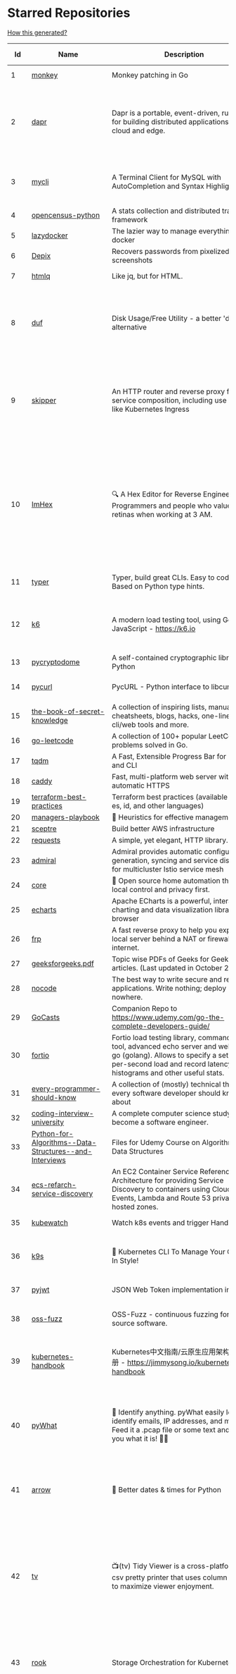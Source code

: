 # Starred Repositories  

[How this generated?](../master/USAGE.md)  

| Id 			| Name			| Description | Star Counts | Topics/Tags   | Last Updated 	|  
| ----------- | ----------- 	| ----------- | ----------- | ----------- 	| -----------   |  
|1|[monkey](https://github.com/bouk/monkey.git)|Monkey patching in Go|2804||9-12-2019|  
|2|[dapr](https://github.com/dapr/dapr.git)|Dapr is a portable, event-driven, runtime for building distributed applications across cloud and edge.|17485|microservices, microservice, kubernetes, sidecar, state-management, event-driven, pubsub, serverless, containers|6-4-2022|  
|3|[mycli](https://github.com/dbcli/mycli.git)|A Terminal Client for MySQL with AutoCompletion and Syntax Highlighting.|10266|database, python, syntax-highlighting, mysql, mycli, auto-completion|2-4-2022|  
|4|[opencensus-python](https://github.com/census-instrumentation/opencensus-python.git)|A stats collection and distributed tracing framework|610||29-3-2022|  
|5|[lazydocker](https://github.com/jesseduffield/lazydocker.git)|The lazier way to manage everything docker|22222||23-3-2022|  
|6|[Depix](https://github.com/beurtschipper/Depix.git)|Recovers passwords from pixelized screenshots|22057||16-2-2022|  
|7|[htmlq](https://github.com/mgdm/htmlq.git)|Like jq, but for HTML.|5699||3-1-2022|  
|8|[duf](https://github.com/muesli/duf.git)|Disk Usage/Free Utility - a better 'df' alternative|8168|hacktoberfest, disk-space, disk-usage, df, linux, macos, freebsd, openbsd, windows, user-friendly, cli, terminal, filesystem, tui|2-3-2022|  
|9|[skipper](https://github.com/zalando/skipper.git)|An HTTP router and reverse proxy for service composition, including use cases like Kubernetes Ingress|2682|proxy, router, eskip, mosaic, skipper, http-proxy, etcd, go, kubernetes-ingress, kubernetes, kubernetes-controller, cloud, ingress-controller|4-4-2022|  
|10|[ImHex](https://github.com/WerWolv/ImHex.git)|🔍 A Hex Editor for Reverse Engineers, Programmers and people who value their retinas when working at 3 AM.|12495|hex-editor, reverse-engineering, ips, ips32, pattern-highlighting, dear-imgui, disassembler, analyzer, mathematical-evaluator, pattern-language, dark-mode, nodes, data-processor, hacktoberfest|7-4-2022|  
|11|[typer](https://github.com/tiangolo/typer.git)|Typer, build great CLIs. Easy to code. Based on Python type hints.|7521|cli, click, python3, typehints, terminal, shell, python, typer|30-3-2022|  
|12|[k6](https://github.com/grafana/k6.git)|A modern load testing tool, using Go and JavaScript - https://k6.io|16007|golang, load-testing, load-generator, javascript, es6, performance, hacktoberfest|6-4-2022|  
|13|[pycryptodome](https://github.com/Legrandin/pycryptodome.git)|A self-contained cryptographic library for Python|1965|cryptography, security, python|19-3-2022|  
|14|[pycurl](https://github.com/pycurl/pycurl.git)|PycURL - Python interface to libcurl|853|http-client, python, libcurl, libcurl-bindings|1-4-2022|  
|15|[the-book-of-secret-knowledge](https://github.com/trimstray/the-book-of-secret-knowledge.git)|A collection of inspiring lists, manuals, cheatsheets, blogs, hacks, one-liners, cli/web tools and more.|64554|||  
|16|[go-leetcode](https://github.com/austingebauer/go-leetcode.git)|A collection of 100+ popular LeetCode problems solved in Go.|1702|||  
|17|[tqdm](https://github.com/tqdm/tqdm.git)|A Fast, Extensible Progress Bar for Python and CLI|21645|||  
|18|[caddy](https://github.com/caddyserver/caddy.git)|Fast, multi-platform web server with automatic HTTPS|38297|||  
|19|[terraform-best-practices](https://github.com/antonbabenko/terraform-best-practices.git)|Terraform best practices (available in en, fr, es, id, and other languages)|1261|||  
|20|[managers-playbook](https://github.com/ksindi/managers-playbook.git)|:book: Heuristics for effective management|4817|||  
|21|[sceptre](https://github.com/Sceptre/sceptre.git)|Build better AWS infrastructure|1304|||  
|22|[requests](https://github.com/psf/requests.git)|A simple, yet elegant, HTTP library.|47190|||  
|23|[admiral](https://github.com/istio-ecosystem/admiral.git)|Admiral provides automatic configuration generation, syncing and service discovery for multicluster Istio service mesh|436|||  
|24|[core](https://github.com/home-assistant/core.git)|:house_with_garden: Open source home automation that puts local control and privacy first.|51504|||  
|25|[echarts](https://github.com/apache/echarts.git)|Apache ECharts is a powerful, interactive charting and data visualization library for browser|50515|||  
|26|[frp](https://github.com/fatedier/frp.git)|A fast reverse proxy to help you expose a local server behind a NAT or firewall to the internet.|54943|||  
|27|[geeksforgeeks.pdf](https://github.com/dufferzafar/geeksforgeeks.pdf.git)|Topic wise PDFs of Geeks for Geeks articles. (Last updated in October 2018)|486|||  
|28|[nocode](https://github.com/kelseyhightower/nocode.git)|The best way to write secure and reliable applications. Write nothing; deploy nowhere.|52217|||  
|29|[GoCasts](https://github.com/StephenGrider/GoCasts.git)|Companion Repo to https://www.udemy.com/go-the-complete-developers-guide/|1599|||  
|30|[fortio](https://github.com/fortio/fortio.git)|Fortio load testing library, command line tool, advanced echo server and web UI in go (golang). Allows to specify a set query-per-second load and record latency histograms and other useful stats.|2443|||  
|31|[every-programmer-should-know](https://github.com/mtdvio/every-programmer-should-know.git)|A collection of (mostly) technical things every software developer should know about|52756|||  
|32|[coding-interview-university](https://github.com/jwasham/coding-interview-university.git)|A complete computer science study plan to become a software engineer.|215993|||  
|33|[Python-for-Algorithms--Data-Structures--and-Interviews](https://github.com/jmportilla/Python-for-Algorithms--Data-Structures--and-Interviews.git)|Files for Udemy Course on Algorithms and Data Structures|2008|||  
|34|[ecs-refarch-service-discovery](https://github.com/awslabs/ecs-refarch-service-discovery.git)|An EC2 Container Service Reference Architecture for providing Service Discovery to containers using CloudWatch Events, Lambda and Route 53 private hosted zones. |439||25-7-2016|  
|35|[kubewatch](https://github.com/vmware-archive/kubewatch.git)|Watch k8s events and trigger Handlers|2391|golang, kubernetes, slack|3-3-2022|  
|36|[k9s](https://github.com/derailed/k9s.git)|🐶 Kubernetes CLI To Manage Your Clusters In Style!|15883|k9s, kubernetes, kubernetes-cli, kubernetes-clusters, k8s, k8s-cluster, go, golang|25-1-2022|  
|37|[pyjwt](https://github.com/jpadilla/pyjwt.git)|JSON Web Token implementation in Python|4169|python, jwt|5-4-2022|  
|38|[oss-fuzz](https://github.com/google/oss-fuzz.git)|OSS-Fuzz - continuous fuzzing for open source software.|7229|fuzzing, security, stability, oss-fuzz, fuzz-testing, vulnerabilities|7-4-2022|  
|39|[kubernetes-handbook](https://github.com/rootsongjc/kubernetes-handbook.git)|Kubernetes中文指南/云原生应用架构实战手册 -  https://jimmysong.io/kubernetes-handbook|9829|kubernetes, cloud-native, service-mesh, handbook, cncf, gitbook, k8s, istio|7-4-2022|  
|40|[pyWhat](https://github.com/bee-san/pyWhat.git)|🐸   Identify anything. pyWhat easily lets you identify emails, IP addresses, and more. Feed it a .pcap file or some text and it'll tell you what it is! 🧙‍♀️|5084|cyber, security, hacking, cybersecurity, malware, re, python, pcap, malware-analysis, malware-research, tryhackme, hacktoberfest|22-3-2022|  
|41|[arrow](https://github.com/arrow-py/arrow.git)|🏹 Better dates & times for Python|7830|python, arrow, datetime, date, time, timestamp, timezones, hacktoberfest|18-2-2022|  
|42|[tv](https://github.com/alexhallam/tv.git)|📺(tv) Tidy Viewer is a cross-platform CLI csv pretty printer that uses column styling to maximize viewer enjoyment.|1473|cli, terminal, csv, pretty-printer, pretty-print, command-line-tool, data-science, rust, command-line, tabular-data, tibble, dataframe, datatable, csv-viewer, csv-visualization, csv-pretty-print, csv-cat, column, csv-column|26-1-2022|  
|43|[rook](https://github.com/rook/rook.git)|Storage Orchestration for Kubernetes|9734|storage, kubernetes, ceph, storage-cluster, docker, cloud-native, etcd, cncf|6-4-2022|  
|44|[processhacker](https://github.com/processhacker/processhacker.git)|A free, powerful, multi-purpose tool that helps you monitor system resources, debug software and detect malware.|6977|administrator, windows, system-monitor, performance-monitoring, performance-tuning, performance, c, debugger, benchmarking, security, profiling, realtime, monitoring, monitor-performance, process-manager, process-monitor, processhacker, monitor|28-3-2022|  
|45|[devops-exercises](https://github.com/bregman-arie/devops-exercises.git)|Linux, Jenkins, AWS, SRE, Prometheus, Docker, Python, Ansible, Git, Kubernetes, Terraform, OpenStack, SQL, NoSQL, Azure, GCP, DNS, Elastic, Network, Virtualization. DevOps Interview Questions|22014|devops, aws, linux, ansible, python, docker, prometheus, containers, git, kubernetes, interview, interview-questions, terraform, azure, openstack, sql, coding, sre, production-engineer|6-4-2022|  
|46|[pinpoint](https://github.com/pinpoint-apm/pinpoint.git)|APM, (Application Performance Management) tool for large-scale distributed systems. |12107|apm, monitoring, performance, agent, distributed-tracing, tracing|7-4-2022|  
|47|[microservices-demo](https://github.com/GoogleCloudPlatform/microservices-demo.git)|Sample cloud-native application with 10 microservices showcasing Kubernetes, Istio, gRPC and OpenCensus.|11947|kubernetes, grpc, istio, opencensus, gke, skaffold, sample-application, google-cloud, samples|6-4-2022|  
|48|[litestream](https://github.com/benbjohnson/litestream.git)|Streaming replication for SQLite.|4910|sqlite, replication, s3|5-4-2022|  
|49|[kubesphere](https://github.com/kubesphere/kubesphere.git)|The container platform tailored for Kubernetes multi-cloud, datacenter, and edge management ⎈ 🖥 ☁️|9376|devops, container-management, k8s, cncf, cloud-native, servicemesh, kubesphere, kubernetes-platform-solution, kubernetes, jenkins, istio, observability, multi-cluster, hacktoberfest|5-4-2022|  
|50|[textual](https://github.com/Textualize/textual.git)|Textual is a TUI (Text User Interface) framework for Python inspired by modern web development.|9011|terminal, python, tui, rich|27-3-2022|  
|51|[dailybot](https://github.com/sapumar/dailybot.git)|Simple telegram bot to remind about the daily stand up|8|bot, daily-standup, standup-meetings, standup, standupbot|23-12-2021|  
|52|[terrascan](https://github.com/accurics/terrascan.git)|Detect compliance and security violations across Infrastructure as Code to mitigate risk before provisioning cloud native infrastructure.|2897|security-tools, infrastructure-as-code, devsecops, devops, security, terraform, aws, cloudsecurity, cloud-security, terrascan, infrastructure, security-violations, architecture, kubernetes, iac, sast, azure-security, aws-security, gcp-security, scans|1-4-2022|  
|53|[awesome-argo](https://github.com/terrytangyuan/awesome-argo.git)|A curated list of awesome projects and resources related to Argo (a CNCF hosted project)|586|awesome, awesome-list, awesome-lists, argocd, argo-workflows, argo-events, argo-rollouts, machine-learning, workflow-engine, workflow-management, infrastructure-as-code, continuous-delivery, cloud-native, kubernetes, cncf, gitops, workflow-orchestration, devops, mlops, argo|7-4-2022|  
|54|[netdata](https://github.com/netdata/netdata.git)|Real-time performance monitoring, done right! https://www.netdata.cloud|58734|monitoring, iot, notifications, docker, statsd, kubernetes, cncf, prometheus, containers, netdata, analytics, devops, time-series, observability, alerting, graphing, influxdb, grafana, graphite, dashboard|7-4-2022|  
|55|[bhai-lang](https://github.com/DulLabs/bhai-lang.git)|A toy programming language written in Typescript|3456|programming-language, typescript, parser, interpreter, javascript|21-3-2022|  
|56|[portainer](https://github.com/portainer/portainer.git)|Making Docker and Kubernetes management easy.|21279|docker, docker-swarm, ui, docker-deployment, docker-compose, docker-container, docker-image, portainer, docker-ui, dockerfile, moby, hacktoberfest, kubernetes|7-4-2022|  
|57|[octant](https://github.com/vmware-tanzu/octant.git)|Highly extensible platform for developers to better understand the complexity of Kubernetes clusters.|5774|golang, octant, kubernetes-clusters, go, kubernetes|24-2-2022|  
|58|[kubeflow](https://github.com/kubeflow/kubeflow.git)|Machine Learning Toolkit for Kubernetes|11378|ml, kubernetes, minikube, tensorflow, notebook, google-kubernetes-engine, jupyter, machine-learning, kubeflow|29-3-2022|  
|59|[ingress-nginx](https://github.com/kubernetes/ingress-nginx.git)|NGINX Ingress Controller for Kubernetes|12437|ingress-controller, kubernetes, nginx|6-4-2022|  
|60|[azure-cli](https://github.com/Azure/azure-cli.git)|Azure Command-Line Interface|3020|azure, azure-cli, cloud|7-4-2022|  
|61|[kubebuilder](https://github.com/kubernetes-sigs/kubebuilder.git)|Kubebuilder - SDK for building Kubernetes APIs using CRDs|5018|k8s-sig-api-machinery|7-4-2022|  
|62|[silver-surfer](https://github.com/devtron-labs/silver-surfer.git)|An OpenSource project to check ApiVersion compatibility and provide Migration path for Kubernetes objects when upgrading Kubernetes to latest versions.|135|kubernetes, silver-surfer, kubedd, open-source, golang, hacktoberfest|29-10-2021|  
|63|[teleport](https://github.com/gravitational/teleport.git)|Certificate authority and access plane for SSH, Kubernetes, web apps, databases and desktops|11441|ssh, go, bastion, teleport-binaries, certificate, golang, cluster, teleport, firewall, security, jumpserver, rbac, audit, pam, kubernetes, kubernetes-access, firewalls, database-access, postgres, rdp|7-4-2022|  
|64|[flask-app-on-azure-functions](https://github.com/Azure-Samples/flask-app-on-azure-functions.git)|A sample to run a Flask app on Azure Functions|3||18-2-2022|  
|65|[recommenders](https://github.com/microsoft/recommenders.git)|Best Practices on Recommendation Systems|12815|machine-learning, recommender, ranking, deep-learning, python, jupyter-notebook, recommendation-algorithm, rating, operationalization, kubernetes, azure, microsoft, recommendation-system, recommendation-engine, recommendation, data-science, tutorial, artificial-intelligence|31-3-2022|  
|66|[kops](https://github.com/kubernetes/kops.git)|Kubernetes Operations (kops) - Production Grade K8s Installation, Upgrades, and Management|13867|kubernetes, go, cncf, containers, kops|6-4-2022|  
|67|[lens](https://github.com/lensapp/lens.git)|Lens - The way the world runs Kubernetes|17342|kubernetes, kubernetes-ui, kubernetes-dashboard, cloud-native, devops, containers|7-4-2022|  
|68|[scalene](https://github.com/plasma-umass/scalene.git)|Scalene: a high-performance, high-precision CPU, GPU, and memory profiler for Python|5486|python, profiling, performance-analysis, cpu-profiling, profiler, python-profilers, gpu-programming, scalene, profiles-memory, performance-cpu, cpu, memory-allocation, gpu, memory-consumption|5-4-2022|  
|69|[azure-monitor-opencensus-python](https://github.com/Azure-Samples/azure-monitor-opencensus-python.git)|Sample repository demonstrating Azure Monitor exporters for Opencensus Python|13||15-11-2021|  
|70|[dotfiles](https://github.com/bbkane/dotfiles.git)|Configs for apps I care about|18|dotfiles, zsh, neovim, vscode, git, sqlite, sqlite3|27-3-2022|  
|71|[ytfzf](https://github.com/pystardust/ytfzf.git)|A posix script to find and watch youtube videos from the terminal. (Without API)|2500|youtube, cli, terminal, posix, fzf, dmenu, ueberzug|23-2-2022|  
|72|[cilium](https://github.com/cilium/cilium.git)|eBPF-based Networking, Security, and Observability|11379|containers, bpf, security, kubernetes, kubernetes-networking, cni, kernel, loadbalancing, monitoring, troubleshooting, xdp, ebpf, k8s, observability, networking|7-4-2022|  
|73|[starred-repo-toc](https://github.com/yks0000/starred-repo-toc.git)|Generates Markdown table for all Starred Repositories by a GitHub user.|4|starred-repositories, starred|7-4-2022|  
|74|[ms-identity-python-webapi-azurefunctions](https://github.com/Azure-Samples/ms-identity-python-webapi-azurefunctions.git)|Python Azure Function Web API secured by Azure AD|15||4-2-2021|  
|75|[cdk8s](https://github.com/cdk8s-team/cdk8s.git)|Define Kubernetes native apps and abstractions using object-oriented programming|2878||30-3-2022|  
|76|[ambry](https://github.com/linkedin/ambry.git)|Distributed object store|1532||7-4-2022|  
|77|[iris](https://github.com/kataras/iris.git)|The fastest HTTP/2 Go Web Framework. AWS Lambda, gRPC, MVC, Unique Router, Websockets, Sessions, Test suite, Dependency Injection and more. A true successor of expressjs and laravel   谢谢 https://github.com/kataras/iris/issues/1329  |22090|go, performance, iris, web-framework, mvc, golang|18-3-2022|  
|78|[gping](https://github.com/orf/gping.git)|Ping, but with a graph|5991|rust, command-line, cli, ping, linux, graph, network-monitoring, shell|5-4-2022|  
|79|[linkerd2](https://github.com/linkerd/linkerd2.git)|Ultralight, security-first service mesh for Kubernetes. Main repo for Linkerd 2.x.|8290|service-mesh, rust, golang, kubernetes, linkerd, cloud-native|7-4-2022|  
|80|[charts](https://github.com/helm/charts.git)|⚠️(OBSOLETE) Curated applications for Kubernetes|15373|kubernetes, charts, helm|21-12-2021|  
|81|[skaffold](https://github.com/GoogleContainerTools/skaffold.git)|Easy and Repeatable Kubernetes Development|12655|kubernetes, developer-tools, docker, containers|6-4-2022|  
|82|[python-terraform](https://github.com/beelit94/python-terraform.git)|-|361|terraform, python|4-6-2021|  
|83|[outrun](https://github.com/Overv/outrun.git)|Execute a local command using the processing power of another Linux machine.|3013||22-3-2021|  
|84|[ntopng](https://github.com/ntop/ntopng.git)|Web-based Traffic and Security Network Traffic Monitoring|4503|ntopng, realtime, network, sflow, ipfix, traffic-monitoring, packet-analyser, packet-processing, netflow, snmp, ebpf, docker, kubernetes|7-4-2022|  
|85|[helm-git-repo](https://github.com/yks0000/helm-git-repo.git)|A Helm Repo (Automatically build index.yaml)|1||6-4-2021|  
|86|[goldmark](https://github.com/yuin/goldmark.git)|:trophy: A markdown parser written in Go. Easy to extend, standard(CommonMark) compliant, well structured.|2026|markdown, commonmark, golang, go|28-3-2022|  
|87|[kopf](https://github.com/nolar/kopf.git)|A Python framework to write Kubernetes operators in just a few lines of code|898|kubernetes, kubernetes-operator, kubernetes-operators, python, python3, framework, asyncio, operator, operators, python-framework, kopf, admission-webhook, admission-controller, admission-controllers, operator-framework, kubernetes-concepts|2-4-2022|  
|88|[kubespray](https://github.com/kubernetes-sigs/kubespray.git)|Deploy a Production Ready Kubernetes Cluster|12074|kubernetes-cluster, ansible, kubernetes, high-availability, bare-metal, gce, aws, kubespray, k8s-sig-cluster-lifecycle, hacktoberfest|6-4-2022|  
|89|[dokku](https://github.com/dokku/dokku.git)|A docker-powered PaaS that helps you build and manage the lifecycle of applications|22599|dokku, paas, heroku, docker, kubernetes, nomad, containers, buildpack, devops|4-4-2022|  
|90|[go-github](https://github.com/google/go-github.git)|Go library for accessing the GitHub API|8400|go, github-api|3-4-2022|  
|91|[pongo2](https://github.com/flosch/pongo2.git)|Django-syntax like template-engine for Go|2198|template, go, django, template-engine, pongo2, templates, template-language, golang, golang-library|21-3-2022|  
|92|[yaspin](https://github.com/pavdmyt/yaspin.git)|A lightweight terminal spinner for Python with safe pipes and redirects 🎁|524|spinner, terminal, cli-utilities, python, loader, unix, easy-to-use, python-library, awesome, console, cli, utilities|14-11-2021|  
|93|[sqlc](https://github.com/kyleconroy/sqlc.git)|Generate type-safe code from SQL|5161|go, postgresql, sql, orm, code-generator, mysql, python, kotlin|3-4-2022|  
|94|[kind](https://github.com/kubernetes-sigs/kind.git)|Kubernetes IN Docker - local clusters for testing Kubernetes|9559|k8s-sig-testing, kubernetes, kubeadm, golang, docker, podman|30-3-2022|  
|95|[awesome-cheatsheets](https://github.com/LeCoupa/awesome-cheatsheets.git)|👩‍💻👨‍💻 Awesome cheatsheets for popular programming languages, frameworks and development tools. They include everything you should know in one single file.|27835|cheatsheets, javascript, bash, nodejs, cheatsheet, database, language, frontend, backend, feathersjs, redis, vuejs, vim, django, programming-language, xcode, php, docker, kubernetes, sailsjs|6-3-2022|  
|96|[Notepads](https://github.com/JasonStein/Notepads.git)|A modern, lightweight text editor with a minimalist design.|6238|fluent, notepad, texteditor, uwp, markdown, diff-viewer, windows, app|16-3-2022|  
|97|[authelia](https://github.com/authelia/authelia.git)|The Single Sign-On Multi-Factor portal for web apps|12560|totp, u2f, ldap, nginx, sso-authentication, yubikey, two-factor-authentication, docker, cookie, kubernetes, sso, multifactor, push-notifications, traefik, mfa, two-factor, authentication, security, golang, 2fa|7-4-2022|  
|98|[seaweedfs](https://github.com/chrislusf/seaweedfs.git)|SeaweedFS is a fast distributed storage system for blobs, objects, files, and data lake, for billions of files! Blob store has O(1) disk seek, cloud tiering. Filer supports Cloud Drive, cross-DC active-active replication, Kubernetes, POSIX FUSE mount, S3 API, S3 Gateway, Hadoop, WebDAV, encryption, Erasure Coding.|14160|distributed-storage, distributed-systems, s3, hdfs, fuse, distributed-file-system, hadoop-hdfs, posix, tiered-file-system, kubernetes, replication, object-storage, s3-storage, seaweedfs, erasure-coding, blob-storage, cloud-drive|7-4-2022|  
|99|[age](https://github.com/FiloSottile/age.git)|A simple, modern and secure encryption tool (and Go library) with small explicit keys, no config options, and UNIX-style composability.|10228|built-at-rc, age-encryption|24-2-2022|  
|100|[terraform-cdk](https://github.com/hashicorp/terraform-cdk.git)|Define infrastructure resources using programming constructs and provision them using HashiCorp Terraform|3396|terraform, cdk, cdktf|7-4-2022|  
|101|[pex](https://github.com/pantsbuild/pex.git)|A library and tool for generating .pex (Python EXecutable) files|2063||6-4-2022|  
|102|[containerd](https://github.com/containerd/containerd.git)|An open and reliable container runtime|10676|containerd, oci, containers, docker, cncf, cri, kubernetes, hacktoberfest|6-4-2022|  
|103|[operator-sdk](https://github.com/operator-framework/operator-sdk.git)|SDK for building Kubernetes applications. Provides high level APIs, useful abstractions, and project scaffolding.|5531|operator, kubernetes, sdk|6-4-2022|  
|104|[github1s](https://github.com/conwnet/github1s.git)|One second to read GitHub code with VS Code.|20806|hacktoberfest|29-3-2022|  
|105|[aws-eks-kubernetes-masterclass](https://github.com/stacksimplify/aws-eks-kubernetes-masterclass.git)|AWS EKS Kubernetes - Masterclass   DevOps, Microservices|417|kubernetes, kubernetes-pods, kubernetes-deployment, kubernetes-services, kubernetes-secrets, aws-eks, aws-eks-cluster, aws-ebs, aws-rds, aws-alb, aws-alb-ingress-controller, aws-fargate, aws-codebuild, aws-codecommit, aws-codepipeline, fluentd, aws-cloudwatch, docker, yaml|3-3-2022|  
|106|[pytest](https://github.com/pytest-dev/pytest.git)|The pytest framework makes it easy to write small tests, yet scales to support complex functional testing|8600|unit-testing, test, testing, python, hacktoberfest|5-4-2022|  
|107|[python-patterns](https://github.com/faif/python-patterns.git)|A collection of design patterns/idioms in Python|31115|python, idioms, design-patterns|19-2-2022|  
|108|[hugo](https://github.com/gohugoio/hugo.git)|The world’s fastest framework for building websites.|58127|go, hugo, static-site-generator, blog-engine, cms, content-management-system, documentation-tool, hacktoberfest|7-4-2022|  
|109|[atom](https://github.com/atom/atom.git)|:atom: The hackable text editor|57150|atom, editor, javascript, electron, windows, linux, macos|7-3-2022|  
|110|[youtube-dl](https://github.com/ytdl-org/youtube-dl.git)|Command-line program to download videos from YouTube.com and other video sites|108330||5-4-2022|  
|111|[cli-spinners](https://github.com/sindresorhus/cli-spinners.git)|Spinners for use in the terminal|1938|||  
|112|[interviews](https://github.com/kdn251/interviews.git)|Everything you need to know to get the job.|56799|java, interview, interview-questions, interview-practice, interview-preparation, interview-prep, algorithm, algorithm-challenges, algorithms, algorithm-competitions, technical-coding-interview, leetcode, leetcode-solutions, leetcode-java, coding-interviews, coding-interview, coding-challenge, coding-challenges, leetcode-questions, interviews|6-6-2020|  
|113|[json-server](https://github.com/typicode/json-server.git)|Get a full fake REST API with zero coding in less than 30 seconds (seriously)|60495||31-3-2022|  
|114|[miniserve](https://github.com/svenstaro/miniserve.git)|🌟 For when you really just want to serve some files over HTTP right now!|3166|serve, http-server, server, static-files, cli, command-line, command-line-tool|4-4-2022|  
|115|[gitops-engine](https://github.com/argoproj/gitops-engine.git)|Democratizing GitOps|1310|gitops, kubernetes, continuous-deployment||  
|116|[markdown-here](https://github.com/adam-p/markdown-here.git)|Google Chrome, Firefox, and Thunderbird extension that lets you write email in Markdown and render it before sending.|54841||30-9-2018|  
|117|[upterm](https://github.com/railsware/upterm.git)|A terminal emulator for the 21st century.|19409|tty, terminal, terminal-emulators, console, pty, typescript, electron, react, terminals, shell||  
|118|[sealed-secrets](https://github.com/bitnami-labs/sealed-secrets.git)|A Kubernetes controller and tool for one-way encrypted Secrets|4791|kubernetes, kubernetes-secrets, devops-workflow, encrypt-secrets, gitops||  
|119|[vizceral](https://github.com/Netflix/vizceral.git)|WebGL visualization for displaying animated traffic graphs|3904|graph, traffic, visualization, webgl, monitoring||  
|120|[kubernetes-the-hard-way](https://github.com/kelseyhightower/kubernetes-the-hard-way.git)|Bootstrap Kubernetes the hard way on Google Cloud Platform. No scripts.|30687||2-5-2021|  
|121|[cli53](https://github.com/barnybug/cli53.git)|Command line tool for Amazon Route 53|1773|||  
|122|[troposphere](https://github.com/cloudtools/troposphere.git)|troposphere - Python library to create AWS CloudFormation descriptions|4653|aws-cloudformation, cloudformation, python, python3, troposphere|6-4-2022|  
|123|[ngrok](https://github.com/inconshreveable/ngrok.git)|Introspected tunnels to localhost|21555||31-5-2016|  
|124|[watchdog](https://github.com/gorakhargosh/watchdog.git)|Python library and shell utilities to monitor filesystem events.|5214||25-3-2022|  
|125|[jq](https://github.com/stedolan/jq.git)|Command-line JSON processor|21696||4-4-2022|  
|126|[design-patterns-for-humans](https://github.com/kamranahmedse/design-patterns-for-humans.git)|An ultra-simplified explanation to design patterns|33324|design-patterns, architecture, software-engineering, engineering, principles, computer-science||  
|127|[protobuf](https://github.com/protocolbuffers/protobuf.git)|Protocol Buffers - Google's data interchange format|53759|protobuf, protocol-buffers, protocol-compiler, protobuf-runtime, protoc, serialization, marshalling, rpc||  
|128|[scrapy](https://github.com/scrapy/scrapy.git)|Scrapy, a fast high-level web crawling & scraping framework for Python.|43218|||  
|129|[cobra](https://github.com/spf13/cobra.git)|A Commander for modern Go CLI interactions|25948||30-3-2022|  
|130|[behave](https://github.com/behave/behave.git)|BDD, Python style.|2604||31-3-2022|  
|131|[kubernetes-external-secrets](https://github.com/external-secrets/kubernetes-external-secrets.git)|Integrate external secret management systems with Kubernetes|2524||23-3-2022|  
|132|[awesome-go](https://github.com/avelino/awesome-go.git)|A curated list of awesome Go frameworks, libraries and software|78308||2-4-2022|  
|133|[ora](https://github.com/sindresorhus/ora.git)|Elegant terminal spinner|7618||21-2-2022|  
|134|[eBPF-Package-Repository](https://github.com/l3af-project/eBPF-Package-Repository.git)|eBPF Programs|9||6-4-2022|  
|135|[tflint](https://github.com/terraform-linters/tflint.git)|A Pluggable Terraform Linter|2997||5-4-2022|  
|136|[terminals-are-sexy](https://github.com/k4m4/terminals-are-sexy.git)|💥 A curated list of Terminal frameworks, plugins & resources for CLI lovers.|10446||13-12-2020|  
|137|[faas](https://github.com/openfaas/faas.git)|OpenFaaS - Serverless Functions Made Simple|21359||25-3-2022|  
|138|[MQTT-Explorer](https://github.com/thomasnordquist/MQTT-Explorer.git)|An all-round MQTT client that provides a structured topic overview|1698||27-2-2022|  
|139|[gotty](https://github.com/sorenisanerd/gotty.git)|Share your terminal as a web application|1502||1-4-2022|  
|140|[pykiteconnect](https://github.com/zerodha/pykiteconnect.git)|The official Python client library for the Kite Connect trading APIs|662||17-3-2022|  
|141|[shiv](https://github.com/linkedin/shiv.git)|shiv is a command line utility for building fully self contained Python zipapps as outlined in PEP 441, but with all their dependencies included.|1401||24-1-2022|  
|142|[pulsar](https://github.com/apache/pulsar.git)|Apache Pulsar - distributed pub-sub messaging system|10595||7-4-2022|  
|143|[awesome-flask](https://github.com/humiaozuzu/awesome-flask.git)|A curated list of awesome Flask resources and plugins|10508||17-9-2019|  
|144|[moto](https://github.com/spulec/moto.git)|A library that allows you to easily mock out tests based on AWS infrastructure.|5718||7-4-2022|  
|145|[thefuck](https://github.com/nvbn/thefuck.git)|Magnificent app which corrects your previous console command.|69893||27-3-2022|  
|146|[watchman](https://github.com/facebook/watchman.git)|Watches files and records, or triggers actions, when they change. |10788||7-4-2022|  
|147|[halo](https://github.com/manrajgrover/halo.git)|💫 Beautiful spinners for terminal, IPython and Jupyter|2575||9-11-2020|  
|148|[blackfriday](https://github.com/russross/blackfriday.git)|Blackfriday: a markdown processor for Go|4911||27-10-2020|  
|149|[hey](https://github.com/rakyll/hey.git)|HTTP load generator, ApacheBench (ab) replacement|13203||23-3-2021|  
|150|[blockly](https://github.com/google/blockly.git)|The web-based visual programming editor.|10148||5-4-2022|  
|151|[k3s](https://github.com/k3s-io/k3s.git)|Lightweight Kubernetes|19611|kubernetes, k8s|7-4-2022|  
|152|[argoproj](https://github.com/argoproj/argoproj.git)|Common project repo for all Argo Projects|265||22-3-2022|  
|153|[gotty](https://github.com/yudai/gotty.git)|Share your terminal as a web application|16332||13-12-2017|  
|154|[aws-cloudformation-user-guide](https://github.com/awsdocs/aws-cloudformation-user-guide.git)|The open source version of the AWS CloudFormation User Guide|632||23-3-2022|  
|155|[learn-python3](https://github.com/jerry-git/learn-python3.git)|Jupyter notebooks for teaching/learning Python 3|4796||2-8-2020|  
|156|[vuls](https://github.com/future-architect/vuls.git)|Agent-less vulnerability scanner for Linux, FreeBSD, Container, WordPress, Programming language libraries, Network devices|9102||5-4-2022|  
|157|[awesome-docker](https://github.com/veggiemonk/awesome-docker.git)|:whale: A curated list of Docker resources and projects|21518||4-4-2022|  
|158|[kubernetes-network-policy-recipes](https://github.com/ahmetb/kubernetes-network-policy-recipes.git)|Example recipes for Kubernetes Network Policies that you can just copy paste|3961||6-3-2022|  
|159|[logrus](https://github.com/sirupsen/logrus.git)|Structured, pluggable logging for Go.|20226||12-1-2022|  
|160|[gitignore](https://github.com/github/gitignore.git)|A collection of useful .gitignore templates|131504||29-3-2022|  
|161|[kubectx](https://github.com/ahmetb/kubectx.git)|Faster way to switch between clusters and namespaces in kubectl|12717||16-3-2022|  
|162|[chaosmonkey](https://github.com/Netflix/chaosmonkey.git)|Chaos Monkey is a resiliency tool that helps applications tolerate random instance failures.|12070||30-10-2020|  
|163|[awesome-readme](https://github.com/matiassingers/awesome-readme.git)|A curated list of awesome READMEs|11579||11-3-2022|  
|164|[resume-cli](https://github.com/jsonresume/resume-cli.git)|CLI tool to easily setup a new resume 📑|4085||15-2-2022|  
|165|[loguru](https://github.com/Delgan/loguru.git)|Python logging made (stupidly) simple|11424||4-4-2022|  
|166|[influxdb](https://github.com/influxdata/influxdb.git)|Scalable datastore for metrics, events, and real-time analytics|23277||5-4-2022|  
|167|[emissary](https://github.com/emissary-ingress/emissary.git)|open source Kubernetes-native API gateway for microservices built on the Envoy Proxy|3719||18-3-2022|  
|168|[pipeline](https://github.com/tektoncd/pipeline.git)|A cloud-native Pipeline resource.|7004||6-4-2022|  
|169|[bitcoin](https://github.com/bitcoin/bitcoin.git)|Bitcoin Core integration/staging tree|63041||7-4-2022|  
|170|[kubernetes](https://github.com/kubernetes/kubernetes.git)|Production-Grade Container Scheduling and Management|87155||7-4-2022|  
|171|[marathon](https://github.com/mesosphere/marathon.git)|Deploy and manage containers (including Docker) on top of Apache Mesos at scale.|4044||27-7-2021|  
|172|[profile-summary-for-github](https://github.com/tipsy/profile-summary-for-github.git)|Tool for visualizing GitHub profiles|19542||13-9-2021|  
|173|[ohmyzsh](https://github.com/ohmyzsh/ohmyzsh.git)|🙃   A delightful community-driven (with 2,000+ contributors) framework for managing your zsh configuration. Includes 300+ optional plugins (rails, git, macOS, hub, docker, homebrew, node, php, python, etc), 140+ themes to spice up your morning, and an auto-update tool so that makes it easy to keep up with the latest updates from the community.|143239||6-4-2022|  
|174|[flamethrower](https://github.com/DNS-OARC/flamethrower.git)|a DNS performance and functional testing utility supporting UDP, TCP, DoT and DoH (by @ns1labs)|247||4-2-2022|  
|175|[dnscontrol](https://github.com/StackExchange/dnscontrol.git)|Synchronize your DNS to multiple providers from a simple DSL|2186|go, dns, infrastructure-as-code, dnscontrol, workflow|4-4-2022|  
|176|[professional-programming](https://github.com/charlax/professional-programming.git)|A collection of full-stack resources for programmers.|16186||3-4-2022|  
|177|[locust](https://github.com/locustio/locust.git)|Scalable user load testing tool written in Python|18583||6-4-2022|  
|178|[awesome-machine-learning](https://github.com/josephmisiti/awesome-machine-learning.git)|A curated list of awesome Machine Learning frameworks, libraries and software.|53878|||  
|179|[telegram-bot-heroku-deploy](https://github.com/AnshumanFauzdar/telegram-bot-heroku-deploy.git)|Detailed guide to initially deploy a simple telegram python bot to heroku|34||5-2-2022|  
|180|[kustomize](https://github.com/kubernetes-sigs/kustomize.git)|Customization of kubernetes YAML configurations|8234||6-4-2022|  
|181|[tldr](https://github.com/tldr-pages/tldr.git)|📚 Collaborative cheatsheets for console commands|37978|||  
|182|[black](https://github.com/psf/black.git)|The uncompromising Python code formatter|26835||6-4-2022|  
|183|[argo-workflows](https://github.com/argoproj/argo-workflows.git)|Workflow engine for Kubernetes|10783|||  
|184|[ksonnet](https://github.com/ksonnet/ksonnet.git)|A CLI-supported framework that streamlines writing and deployment of Kubernetes configurations to multiple clusters.|1154||5-2-2019|  
|185|[free-for-dev](https://github.com/ripienaar/free-for-dev.git)|A list of SaaS, PaaS and IaaS offerings that have free tiers of interest to devops and infradev|54385|||  
|186|[gitui](https://github.com/extrawurst/gitui.git)|Blazing 💥 fast terminal-ui for git written in rust 🦀|7664|rust, tui, terminal, git, command-line-tool, command-line-interface, async, hacktoberfest, bash|21-3-2022|  
|187|[boundary](https://github.com/hashicorp/boundary.git)|Boundary enables identity-based access management for dynamic infrastructure. |3241||7-4-2022|  
|188|[http-api-design](https://github.com/interagent/http-api-design.git)|HTTP API design guide extracted from work on the Heroku Platform API|13548||18-11-2021|  
|189|[forcediphttpsadapter](https://github.com/Roadmaster/forcediphttpsadapter.git)|A requests TransportAdapter allowing to force a specific IP for HTTPS connections.|40||1-11-2021|  
|190|[awesome-pentest](https://github.com/enaqx/awesome-pentest.git)|A collection of awesome penetration testing resources, tools and other shiny things|15723||11-2-2022|  
|191|[perf-tools](https://github.com/brendangregg/perf-tools.git)|Performance analysis tools based on Linux perf_events (aka perf) and ftrace|8190||14-1-2020|  
|192|[sanic-prometheus](https://github.com/dkruchinin/sanic-prometheus.git)|Prometheus metrics for Sanic,  an async python web server|67||12-10-2020|  
|193|[awesome-sysadmin](https://github.com/awesome-foss/awesome-sysadmin.git)|A curated list of amazingly awesome open source sysadmin resources.|13536||7-10-2021|  
|194|[interview](https://github.com/mission-peace/interview.git)|Interview questions|10311||30-7-2018|  
|195|[30-Days-Of-Python](https://github.com/Asabeneh/30-Days-Of-Python.git)|30 days of Python programming challenge is a step-by-step guide to learn the Python programming language in 30 days. This challenge may take more than100 days, follow your own pace. |9256||17-11-2021|  
|196|[istio](https://github.com/istio/istio.git)|Connect, secure, control, and observe services.|29926|microservices, service-mesh, lyft-envoy, kubernetes, api-management, circuit-breaker, polyglot-microservices, enforce-policies, proxies, microservice, envoy, consul, nomad, request-routing, resiliency, fault-injection|7-4-2022|  
|197|[learnopencv](https://github.com/spmallick/learnopencv.git)|Learn OpenCV  : C++ and Python Examples|16019||5-4-2022|  
|198|[ansible](https://github.com/ansible/ansible.git)|Ansible is a radically simple IT automation platform that makes your applications and systems easier to deploy and maintain. Automate everything from code deployment to network configuration to cloud management, in a language that approaches plain English, using SSH, with no agents to install on remote systems. https://docs.ansible.com.|52702|||  
|199|[grequests](https://github.com/spyoungtech/grequests.git)|Requests + Gevent = <3|3997||26-1-2022|  
|200|[docker-cheat-sheet](https://github.com/wsargent/docker-cheat-sheet.git)|Docker Cheat Sheet|20766||31-10-2021|  
|201|[aws-load-balancer-controller](https://github.com/kubernetes-sigs/aws-load-balancer-controller.git)|A Kubernetes controller for Elastic Load Balancers|2773||28-3-2022|  
|202|[backstage](https://github.com/backstage/backstage.git)|Backstage is an open platform for building developer portals|15911||7-4-2022|  
|203|[FlameGraph](https://github.com/brendangregg/FlameGraph.git)|Stack trace visualizer|12764||31-8-2021|  
|204|[face_recognition](https://github.com/ageitgey/face_recognition.git)|The world's simplest facial recognition api for Python and the command line|43787|machine-learning, face-detection, face-recognition, python||  
|205|[tech-interview-handbook](https://github.com/yangshun/tech-interview-handbook.git)|💯 Curated interview preparation materials for busy engineers|68359|interview-questions, coding-interviews, interview-practice, interview-preparation, algorithm, algorithms, system-design, behavioral-interviews, algorithm-interview, algorithm-interview-questions|6-4-2022|  
|206|[boulder](https://github.com/letsencrypt/boulder.git)|An ACME-based certificate authority, written in Go. |4227|boulder, go, acme, certificate-authority, tls, lets-encrypt, ca, pki, rfc8555|6-4-2022|  
|207|[service-fabric](https://github.com/microsoft/service-fabric.git)|Service Fabric is a distributed systems platform for packaging, deploying, and managing stateless and stateful distributed applications and containers at large scale.|2892||31-3-2022|  
|208|[bat](https://github.com/sharkdp/bat.git)|A cat(1) clone with wings.|33392||2-4-2022|  
|209|[zuul](https://github.com/Netflix/zuul.git)|Zuul is a gateway service that provides dynamic routing, monitoring, resiliency, security, and more.|11848||5-4-2022|  
|210|[helmfile](https://github.com/roboll/helmfile.git)|Deploy Kubernetes Helm Charts|3859|kubernetes, helm, chart|3-4-2022|  
|211|[aws-eks-best-practices](https://github.com/aws/aws-eks-best-practices.git)|A best practices guide for day 2 operations, including operational excellence, security, reliability, performance efficiency, and cost optimization.|877||1-4-2022|  
|212|[python-prompt-toolkit](https://github.com/prompt-toolkit/python-prompt-toolkit.git)|Library for building powerful interactive command line applications in Python|7620||4-4-2022|  
|213|[spinner](https://github.com/briandowns/spinner.git)|Go (golang) package with 90 configurable terminal spinner/progress indicators.|1732|go, golang, spinner, statusbar, cli, terminal, terminal-ui, progress-bar, progressbar, indicator|13-2-2022|  
|214|[doitlive](https://github.com/sloria/doitlive.git)|Because sometimes you need to do it live|3113|command-line, presentations, python, live-coding, cli, click, bash, zsh, ipython, script, hacktoberfest|24-5-2021|  
|215|[codebytere.github.io](https://github.com/codebytere/codebytere.github.io.git)|personal website|434||14-2-2022|  
|216|[opengrok](https://github.com/oracle/opengrok.git)|OpenGrok is a fast and usable source code search and cross reference engine, written in Java|3549|opengrok, java, source, code, search, engine|5-4-2022|  
|217|[pendulum](https://github.com/sdispater/pendulum.git)|Python datetimes made easy|4753|python, datetime, date, time, python3, timezones|18-1-2022|  
|218|[awesome-microservices](https://github.com/mfornos/awesome-microservices.git)|A curated list of Microservice Architecture related principles and technologies.|10913|awesome, microservices, microservices-architecture, cloud-native, cloud-computing|9-2-2022|  
|219|[nginx-module-vts](https://github.com/vozlt/nginx-module-vts.git)|Nginx virtual host traffic status module|2589||10-2-2021|  
|220|[project-layout](https://github.com/golang-standards/project-layout.git)|Standard Go Project Layout|30694|go, golang, project-template, standards, project-structure|25-3-2022|  
|221|[guacamole-server](https://github.com/apache/guacamole-server.git)|Mirror of Apache Guacamole Server|2066|guacamole, c, network-client, java, network-server, javascript|23-3-2022|  
|222|[awesome-vscode](https://github.com/viatsko/awesome-vscode.git)|🎨 A curated list of delightful VS Code packages and resources.|20093|visual-studio, vscode, vscode-theme, vscode-extension, awesome, awesome-list, list, visualstudio, visual-studio-code, visual-studio-code-extension, visual-studio-code-theme|25-3-2022|  
|223|[slate](https://github.com/slatedocs/slate.git)|Beautiful static documentation for your API|33893|slate, api-documentation, api, static-site-generator|15-12-2021|  
|224|[onedev](https://github.com/theonedev/onedev.git)|Self-hosted Git Server with Kanban and CI/CD|7212|git, devops, docker, kubernetes, continuous-integration, continuous-deployment, self-hosted, kanban|6-4-2022|  
|225|[echo](https://github.com/labstack/echo.git)|High performance, minimalist Go web framework|22043|go, echo, web, middleware, microservice, websocket, ssl, letsencrypt, micro-framework, https, http2, web-framework, labstack-echo|5-4-2022|  
|226|[jsonnet](https://github.com/google/jsonnet.git)|Jsonnet - The data templating language|5447||3-3-2022|  
|227|[microsoft-authentication-library-for-python](https://github.com/AzureAD/microsoft-authentication-library-for-python.git)|Microsoft Authentication Library (MSAL) for Python makes it easy to authenticate to Azure Active Directory. These documented APIs are stable https://msal-python.readthedocs.io. If you have questions but do not have a github account, ask your questions on Stackoverflow with tag "msal" + "python".|386|msal-python, azure, sdks, microsoft-identity-platform|14-2-2022|  
|228|[Reloader](https://github.com/stakater/Reloader.git)|A Kubernetes controller to watch changes in ConfigMap and Secrets and do rolling upgrades on Pods with their associated Deployment, StatefulSet, DaemonSet and DeploymentConfig – [✩Star] if you're using it!|3292|kubernetes, openshift, configmap, secrets, pods, deployments, daemonset, statefulsets, k8s, watch-changes, deploymentconfigs|4-4-2022|  
|229|[haproxy](https://github.com/haproxy/haproxy.git)|HAProxy Load Balancer's development branch (mirror of git.haproxy.org)|2707||7-4-2022|  
|230|[redis-datasets](https://github.com/redis-developer/redis-datasets.git)|A Curated List of Sample Redis Datasets|32|dataset, sample-dataset, redis-modules, redis-datasets|6-12-2021|  
|231|[project-based-learning](https://github.com/practical-tutorials/project-based-learning.git)|Curated list of project-based tutorials|65691|tutorial, project, beginner-project, webdevelopment, python, javascript, cpp, golang|5-4-2022|  
|232|[atlas](https://github.com/Netflix/atlas.git)|In-memory dimensional time series database.|3084||4-4-2022|  
|233|[golang-web-dev](https://github.com/GoesToEleven/golang-web-dev.git)|-|2939||13-12-2019|  
|234|[terraform-provider-restapi](https://github.com/Mastercard/terraform-provider-restapi.git)|A terraform provider to manage objects in a RESTful API|573||3-2-2022|  
|235|[pace](https://github.com/CodeByZach/pace.git)|Automatically add a progress bar to your site.|15402|pace, progress-bar, pace-js, loading-bar, loading-indicator, loading-animation|28-7-2021|  
|236|[fastapi](https://github.com/tiangolo/fastapi.git)|FastAPI framework, high performance, easy to learn, fast to code, ready for production|43736|python, json, swagger-ui, redoc, starlette, openapi, api, openapi3, framework, async, asyncio, uvicorn, python3, python-types, pydantic, json-schema, fastapi, swagger, rest, web|1-4-2022|  
|237|[traefik](https://github.com/traefik/traefik.git)|The Cloud Native Application Proxy|37492|microservice, docker, marathon, mesos, consul, etcd, kubernetes, load-balancer, reverse-proxy, zookeeper, letsencrypt, golang, go|6-4-2022|  
|238|[nprogress](https://github.com/rstacruz/nprogress.git)|For slim progress bars like on YouTube, Medium, etc|24111||19-4-2020|  
|239|[fish-shell](https://github.com/fish-shell/fish-shell.git)|The user-friendly command line shell.|18667||6-4-2022|  
|240|[awesome-awesomeness](https://github.com/bayandin/awesome-awesomeness.git)|A curated list of awesome awesomeness|28749||24-3-2022|  
|241|[nicstat](https://github.com/scotte/nicstat.git)|Fork of https://sourceforge.net/projects/nicstat/ to fix bugs|54||9-5-2018|  
|242|[viper](https://github.com/spf13/viper.git)|Go configuration with fangs|18812||12-3-2022|  
|243|[linux](https://github.com/torvalds/linux.git)|Linux kernel source tree|129861||5-4-2022|  
|244|[awesome-courses](https://github.com/prakhar1989/awesome-courses.git)|:books: List of awesome university courses for learning Computer Science!|39685|computer-science, courses, awesome-list, awesome|2-12-2020|  
|245|[realworld](https://github.com/gothinkster/realworld.git)|"The mother of all demo apps" — Exemplary fullstack Medium.com clone powered by React, Angular, Node, Django, and many more 🏅|65135||26-2-2022|  
|246|[vscode-debug-visualizer](https://github.com/hediet/vscode-debug-visualizer.git)|An extension for VS Code that visualizes data during debugging.|7224|vscode-extension, hacktoberfest, visualization|22-3-2022|  
|247|[engineering-blogs](https://github.com/kilimchoi/engineering-blogs.git)|A curated list of engineering blogs|21101|engineering-blogs, tech, programming-blogs, software-development, lists|2-7-2021|  
|248|[terraform-course](https://github.com/wardviaene/terraform-course.git)|Course files for my Udemy course about Terraform|1273||22-3-2022|  
|249|[PayloadsAllTheThings](https://github.com/swisskyrepo/PayloadsAllTheThings.git)|A list of useful payloads and bypass for Web Application Security and Pentest/CTF|36283|pentest, payload, bypass, web-application, hacking, vulnerability, bounty, methodology, privilege-escalation, penetration-testing, cheatsheet, security, enumeration, bugbounty, redteam, payloads, hacktoberfest|30-3-2022|  
|250|[GolangTraining](https://github.com/GoesToEleven/GolangTraining.git)|Training for Golang (go language)|8017||4-12-2018|  
|251|[mergestat](https://github.com/mergestat/mergestat.git)|Query git repositories with SQL. Generate reports, perform status checks, analyze codebases. 🔍 📊|2889|git, sql, sqlite, golang, go, cli, command-line|31-3-2022|  
|252|[the-art-of-command-line](https://github.com/jlevy/the-art-of-command-line.git)|Master the command line, in one page|104796|bash, unix, documentation, linux, macos, windows|7-9-2020|  
|253|[what-happens-when](https://github.com/alex/what-happens-when.git)|An attempt to answer the age old interview question "What happens when you type google.com into your browser and press enter?"|33504||8-2-2022|  
|254|[ace](https://github.com/ajaxorg/ace.git)|Ace (Ajax.org Cloud9 Editor)|24268||22-3-2022|  
|255|[awesome-python-applications](https://github.com/mahmoud/awesome-python-applications.git)|💿 Free software that works great, and also happens to be open-source Python. |13547|python, application, video, audio, graphics, gui, productivity, education, science, game|11-10-2021|  
|256|[typing](https://github.com/python/typing.git)|Python static typing home. Contains the source for typing_extensions and the documentation. Also hosts a user help forum.|1199|python, types, typing, static-typing, gradual-typing|5-4-2022|  
|257|[discourse](https://github.com/discourse/discourse.git)|A platform for community discussion. Free, open, simple.|35440|discourse, javascript, rails, ruby, ember, forum, postgresql|7-4-2022|  
|258|[sops](https://github.com/mozilla/sops.git)|Simple and flexible tool for managing secrets|9449|security, secret-distribution, devops, aws, pgp, gcp, secret-management, azure, sops|9-3-2022|  
|259|[keras-yolo2](https://github.com/experiencor/keras-yolo2.git)|Easy training on custom dataset. Various backends (MobileNet and SqueezeNet) supported. A YOLO demo to detect raccoon run entirely in brower is accessible at https://git.io/vF7vI (not on Windows).|1698|convolutional-networks, deep-learning, yolo2, realtime, regression|31-12-2019|  
|260|[kube2iam](https://github.com/jtblin/kube2iam.git)|kube2iam  provides different AWS IAM roles for pods running on Kubernetes|1805|kubernetes, aws|1-3-2022|  
|261|[python-cheatsheet](https://github.com/gto76/python-cheatsheet.git)|Comprehensive Python Cheatsheet|28719|cheatsheet, python, reference, python-cheatsheet|12-3-2022|  
|262|[learn-regex](https://github.com/ziishaned/learn-regex.git)|Learn regex the easy way|41063|regex, regular-expression, learn-regex|1-2-2022|  
|263|[Python](https://github.com/TheAlgorithms/Python.git)|All Algorithms implemented in Python|134158|python, algorithm, algorithms-implemented, algorithm-competitions, algos, sorts, searches, sorting-algorithms, education, learn, practice, community-driven, interview, hacktoberfest|4-4-2022|  
|264|[awesome-hyper](https://github.com/bnb/awesome-hyper.git)|🖥 Delightful Hyper plugins, themes, and resources|9794|hyper, hyperterm, zeit, terminal, awesome, awesome-list|13-7-2021|  
|265|[hygieia](https://github.com/hygieia/hygieia.git)|CapitalOne  DevOps Dashboard|3694|devops, dashboard, hygieia, delivery-pipeline, visualization, continuous-delivery, continuous-deployment, continuous-integration|23-9-2021|  
|266|[linkedin-skill-assessments-quizzes](https://github.com/Ebazhanov/linkedin-skill-assessments-quizzes.git)|Full reference of LinkedIn answers 2022 for skill assessments (aws-lambda, rest-api, javascript, react, git, html, jquery, mongodb, java, Go, python, machine-learning, power-point) linkedin excel test lösungen, linkedin machine learning test LinkedIn test questions and answers |12970|linkedin, quiz-questions, answers, assessment, quiz, linkedin-questions, free, hacktoberfest, hacktoberfest2020, exam, skills, hacktoberfest2021, golang, 2022|7-4-2022|  
|267|[python-concurrency](https://github.com/volker48/python-concurrency.git)|Code examples from my toptal engineering blog article|140|python, python-concurrency, asyncio, multiprocessing|1-3-2021|  
|268|[grex](https://github.com/pemistahl/grex.git)|A command-line tool and library for generating regular expressions from user-provided test cases|5208|command-line-tool, tool, regex, regexp, regex-pattern, regular-expression, regular-expressions, rust, cli, rust-cli, terminal, rust-library, rust-crate|9-3-2022|  
|269|[fucking-algorithm](https://github.com/labuladong/fucking-algorithm.git)|刷算法全靠套路，认准 labuladong 就够了！English version supported! Crack LeetCode, not only how, but also why. |104660|leetcode, algorithms, interview-questions, data-structures, kmp, dynamic-programming, computer-science, dynamic-programming-algorithm|27-3-2022|  
|270|[awesome](https://github.com/sindresorhus/awesome.git)|😎 Awesome lists about all kinds of interesting topics|196136|awesome, awesome-list, unicorns, lists, resources|1-4-2022|  
|271|[fd](https://github.com/sharkdp/fd.git)|A simple, fast and user-friendly alternative to 'find'|21190|command-line, tool, filesystem, search, regex, rust, cli, terminal, hacktoberfest|2-4-2022|  
|272|[awesome-macos-command-line](https://github.com/herrbischoff/awesome-macos-command-line.git)|Use your macOS terminal shell to do awesome things.|25655|macos, macosx, shell, terminal, awesome-list, awesome, list|2-9-2021|  
|273|[interactive-coding-challenges](https://github.com/donnemartin/interactive-coding-challenges.git)|120+ interactive Python coding interview challenges (algorithms and data structures).  Includes Anki flashcards.|25093|python, algorithm, data-structure, development, programming, coding, interview, interview-questions, interview-practice, competitive-programming|5-8-2020|  
|274|[machine](https://github.com/docker/machine.git)|Machine management for a container-centric world|6491|||  
|275|[dockerfiles](https://github.com/jessfraz/dockerfiles.git)|Various Dockerfiles I use on the desktop and on servers.|12453||27-3-2021|  
|276|[awesome-interview-questions](https://github.com/DopplerHQ/awesome-interview-questions.git)|:octocat: A curated awesome list of lists of interview questions. Feel free to contribute! :mortar_board: |45778|awesome-list, awesomeness, interview-questions, interviewing, interview-practice, ruby, javascript, awesome, list, python-interview-questions, rails-interview, javascript-interview-questions, angularjs-interview-questions, android-interview-questions||  
|277|[azure-sdk-for-python](https://github.com/Azure/azure-sdk-for-python.git)|This repository is for active development of the Azure SDK for Python. For consumers of the SDK we recommend visiting our public developer docs at https://docs.microsoft.com/python/azure/ or our versioned developer docs at https://azure.github.io/azure-sdk-for-python. |2613|||  
|278|[httpstat](https://github.com/reorx/httpstat.git)|curl statistics made simple|5076|||  
|279|[styleguide](https://github.com/google/styleguide.git)|Style guides for Google-originated open-source projects|30280|cpplint, styleguide, style-guide|10-2-2022|  
|280|[gitbook](https://github.com/GitbookIO/gitbook.git)|📝 Modern documentation format and toolchain using Git and Markdown|24595||27-12-2018|  
|281|[terraform-aws-devops](https://github.com/antonbabenko/terraform-aws-devops.git)|Info about many of my Terraform, AWS, and DevOps projects.|275|terraform, infrastructure-as-code, aws, aws-community, antonbabenko|21-12-2021|  
|282|[awesome-python](https://github.com/vinta/awesome-python.git)|A curated list of awesome Python frameworks, libraries, software and resources|122471|awesome, python, collections, python-library, python-framework, python-resources|17-12-2021|  
|283|[brackets](https://github.com/adobe/brackets.git)|An open source code editor for the web, written in JavaScript, HTML and CSS.|33655||18-3-2021|  
|284|[awesome-scalability](https://github.com/binhnguyennus/awesome-scalability.git)|The Patterns of Scalable, Reliable, and Performant Large-Scale Systems|37829|system-design, backend, scalability, interview, architecture, devops, design-patterns, interview-questions, awesome-list, big-data, awesome, resources, lists, web-development, programming, system, interview-practice, computer-science, distributed-systems, machine-learning|1-4-2022|  
|285|[build-your-own-x](https://github.com/danistefanovic/build-your-own-x.git)|🤓 Build your own (insert technology here)|137533|programming, tutorials, tutorial-code, tutorial-exercises, free|16-2-2022|  
|286|[sre-interview-prep-guide](https://github.com/mxssl/sre-interview-prep-guide.git)|Site Reliability Engineer Interview Preparation Guide|2846|study, preparation, sre, sre-interview, interview-preparation, site-reliability-engineer|29-1-2022|  
|287|[katran](https://github.com/facebookincubator/katran.git)|A high performance layer 4 load balancer|3568||7-4-2022|  
|288|[computer-science](https://github.com/ossu/computer-science.git)|:mortar_board: Path to a free self-taught education in Computer Science!|111173|computer-science, awesome-list, courses, curriculum|6-4-2022|  
|289|[terraform-multi-account](https://github.com/inovex/terraform-multi-account.git)|Some example how toadress multiple aws accounts with Terraform|20||12-6-2018|  
|290|[hyper](https://github.com/vercel/hyper.git)|A terminal built on web technologies|38200|terminal, javascript, html, css, react, terminal-emulators, hyper, macos, linux|4-4-2022|  
|291|[algorithm-visualizer](https://github.com/algorithm-visualizer/algorithm-visualizer.git)|:fireworks:Interactive Online Platform that Visualizes Algorithms from Code|36624|algorithm, data-structure, visualization, animation|2-4-2022|  
|292|[graphene-django](https://github.com/graphql-python/graphene-django.git)|Integrate GraphQL into your Django project.|3831|graphene, django, python, graphql|3-3-2022|  
|293|[ami-query](https://github.com/intuit/ami-query.git)|Provide a REST interface to your organization's AMIs|36||31-8-2020|  
|294|[awesome-selfhosted](https://github.com/awesome-selfhosted/awesome-selfhosted.git)|A list of Free Software network services and web applications which can be hosted on your own servers|84019|selfhosted, awesome, awesome-list, privacy, hosting, cloud, self-hosted|6-4-2022|  
|295|[python-guide](https://github.com/realpython/python-guide.git)|Python best practices guidebook, written for humans. |24540|python, guide, book, kennethreitz|5-10-2021|  
|296|[chef](https://github.com/chef/chef.git)|Chef Infra, a powerful automation platform that transforms infrastructure into code automating how infrastructure is configured, deployed and managed across any environment, at any scale|6854|chef, devops, cfgmgt, infrastructure, automation, deployment, hacktoberfest|5-4-2022|  
|297|[pyenv](https://github.com/pyenv/pyenv.git)|Simple Python version management|26726|python, shell|1-4-2022|  
|298|[rich](https://github.com/Textualize/rich.git)|Rich is a Python library for rich text and beautiful formatting in the terminal.|36370|python, python3, python-library, terminal, terminal-color, markdown, tables, syntax-highlighting, ansi-colors, progress-bar-python, progress-bar, traceback, rich, tracebacks-rich, emoji|6-4-2022|  
|299|[semgrep](https://github.com/returntocorp/semgrep.git)|Lightweight static analysis for many languages. Find bug variants with patterns that look like source code.|6340||6-4-2022|  
|300|[boto3](https://github.com/boto/boto3.git)|AWS SDK for Python|7143|python, aws, cloud, cloud-management, aws-sdk|6-4-2022|  
|301|[system-design-primer](https://github.com/donnemartin/system-design-primer.git)|Learn how to design large-scale systems. Prep for the system design interview.  Includes Anki flashcards.|171360|programming, development, design, design-system, system, design-patterns, web, web-application, webapp, python, interview, interview-questions, interview-practice|13-2-2022|  
|302|[terratest](https://github.com/gruntwork-io/terratest.git)| Terratest is a Go library that makes it easier to write automated tests for your infrastructure code.|6004|devops, testing, testing-library, aws, terraform, packer, docker, golang|15-3-2022|  
|303|[Public-APIs](https://github.com/n0shake/Public-APIs.git)|📚 A public list of APIs from round the web.|18212|||  
|304|[httpstat](https://github.com/davecheney/httpstat.git)|It's like curl -v, with colours. |5955|||  
|305|[wrk](https://github.com/wg/wrk.git)|Modern HTTP benchmarking tool|31666||7-2-2021|  
|306|[minikube](https://github.com/kubernetes/minikube.git)|Run Kubernetes locally|23642|minikube, kubernetes, cluster, containers, go, cncf|5-4-2022|  
|307|[wait-for-it](https://github.com/vishnubob/wait-for-it.git)|Pure bash script to test and wait on the availability of a TCP host and port|7565|||  
|308|[schema](https://github.com/keleshev/schema.git)|Schema validation just got Pythonic|2559||1-12-2021|  
|309|[awesome-deep-learning](https://github.com/ChristosChristofidis/awesome-deep-learning.git)|A curated list of awesome Deep Learning tutorials, projects and communities.|18546|deep-learning, neural-network, machine-learning, awesome, awesome-list, recurrent-networks, deep-networks, deep-learning-tutorial, face-images|30-11-2020|  
|310|[vector](https://github.com/Netflix/vector.git)|Vector is an on-host performance monitoring framework which exposes hand picked high resolution metrics to every engineer’s browser.|3580||10-10-2020|  
|311|[fortio-operator](https://github.com/verfio/fortio-operator.git)|Load Testing Operator within the Kubernetes cluster and outside of it.|35||18-3-2019|  
|312|[fasthttp](https://github.com/valyala/fasthttp.git)|Fast HTTP package for Go. Tuned for high performance. Zero memory allocations in hot paths. Up to 10x faster than net/http|17482||1-4-2022|  
|313|[argo-rollouts](https://github.com/argoproj/argo-rollouts.git)|Progressive Delivery for Kubernetes|1457|gitops, canary, bluegreen, kubernetes, argoproj, deployments, experiments, argo-rollouts, progressive-delivery|5-4-2022|  
|314|[diagrams](https://github.com/mingrammer/diagrams.git)|:art: Diagram as Code for prototyping cloud system architectures|16548|diagram, diagram-as-code, architecture, graphviz|9-2-2022|  
|315|[argo-cd](https://github.com/argoproj/argo-cd.git)|Declarative continuous deployment for Kubernetes.|8912|argo, kubernetes, continuous-deployment, gitops, continuous-delivery, docker, cd, cicd, pipeline, devops, ci-cd, argo-cd, ksonnet, helm, hacktoberfest||  
|316|[go-restful](https://github.com/emicklei/go-restful.git)|package for building REST-style Web Services using Go|4423|||  
|317|[grumpy](https://github.com/giantswarm/grumpy.git)|Kubernetes Validation Admission Controller example|21||24-7-2020|  
|318|[awesome-sre](https://github.com/dastergon/awesome-sre.git)|A curated list of Site Reliability and Production Engineering resources.|8167|site-reliability-engineering, production, availability, monitoring, post-mortem, reliability-engineering, capacity-planning, service-level-agreement, scalability, reliability, alerting, on-call, site-reliability, postmortem, incident-response, sre, awesome, awesome-list, devops, list|1-3-2022|  
|319|[og-aws](https://github.com/open-guides/og-aws.git)|📙 Amazon Web Services — a practical guide|31045||17-2-2022|  
|320|[docker_practice](https://github.com/yeasy/docker_practice.git)|Learn and understand Docker&Container technologies, with real DevOps practice!|20264||16-3-2022|  
|321|[game_control](https://github.com/ChoudharyChanchal/game_control.git)|-|744||19-7-2020|  
|322|[bokeh](https://github.com/bokeh/bokeh.git)|Interactive Data Visualization in the browser, from  Python|16148|bokeh, python, interactive-plots, javascript, visualization, plotting, plots, data-visualisation, notebooks, jupyter, visualisation, numfocus|1-4-2022|  
|323|[python](https://github.com/kubernetes-client/python.git)|Official Python client library for kubernetes|4691|kubernetes, client-python, k8s, library, k8s-sig-api-machinery|6-4-2022|  
|324|[flux](https://github.com/fluxcd/flux.git)|Successor: https://github.com/fluxcd/flux2 — The GitOps Kubernetes operator|6776|||  
|325|[autoscaler](https://github.com/kubernetes/autoscaler.git)|Autoscaling components for Kubernetes|5509|||  
|326|[Terraform-012](https://github.com/addamstj/Terraform-012.git)|Code for the Terraform course|57||6-7-2020|  
|327|[cheat.sh](https://github.com/chubin/cheat.sh.git)|the only cheat sheet you need|28611|cheatsheet, curl, terminal, command-line, cli, examples, documentation, help, tldr, hacktoberfest2021|1-1-2022|  
|328|[free-programming-books](https://github.com/EbookFoundation/free-programming-books.git)|:books: Freely available programming books|229788|education, books, list, resource, hacktoberfest|6-4-2022|  
|329|[statsd](https://github.com/statsd/statsd.git)|Daemon for easy but powerful stats aggregation|16353|statsd, graphite, javascript, metrics, nodejs|27-12-2021|  
|330|[DataStructures-Algorithms](https://github.com/rachitiitr/DataStructures-Algorithms.git)|The best library for implementation of all Data Structures and Algorithms - Trees + Graph Algorithms too!|2219|algorithms, data-structures, interview-prep, interview-preparation, competitive-programming, cpp, cpp-library, leetcode, leetcode-solutions|13-6-2021|  
|331|[awesome-macOS](https://github.com/iCHAIT/awesome-macOS.git)|  A curated list of awesome applications, softwares, tools and shiny things for macOS.|12848|macos, mac, awesome-list, apple, awesome-lists, awesome, list|4-2-2022|  
|332|[wtfpython](https://github.com/satwikkansal/wtfpython.git)|What the f*ck Python? 😱|28488|||  
|333|[github-cheat-sheet](https://github.com/tiimgreen/github-cheat-sheet.git)|A list of cool features of Git and GitHub.|34076|awesome, awesome-list, list, github, git|6-10-2020|  
|334|[wrk2](https://github.com/giltene/wrk2.git)|A constant throughput, correct latency recording variant of wrk|3388||24-9-2019|  
|335|[udemy-downloader-gui](https://github.com/FaisalUmair/udemy-downloader-gui.git)|A desktop application for downloading Udemy Courses|5621|electron, nodejs, udemy, udemy-dl, udemy-downloader-gui, windows, mac, macos, linux, downloader|11-8-2020|  
|336|[awesome-gcp-certifications](https://github.com/sathishvj/awesome-gcp-certifications.git)|Google Cloud Platform Certification resources.|2357|||  
|337|[terraform-switcher](https://github.com/warrensbox/terraform-switcher.git)|A command line tool to switch between different versions of terraform  (install with homebrew and more)|887||8-3-2022|  
|338|[Gooey](https://github.com/chriskiehl/Gooey.git)|Turn (almost) any Python command line program into a full GUI application with one line|15589||4-2-2022|  
|339|[sdkman-cli](https://github.com/sdkman/sdkman-cli.git)|The SDKMAN! Command Line Interface|4584|||  
|340|[examples](https://github.com/kubernetes/examples.git)|Kubernetes application example tutorials|4851|||  
|341|[crouton](https://github.com/dnschneid/crouton.git)|Chromium OS Universal Chroot Environment|8046||11-1-2022|  
|342|[grafana](https://github.com/grafana/grafana.git)|The open and composable observability and data visualization platform. Visualize metrics, logs, and traces from multiple sources like Prometheus, Loki, Elasticsearch, InfluxDB, Postgres and many more. |47893||7-4-2022|  
|343|[stern](https://github.com/wercker/stern.git)|⎈ Multi pod and container log tailing for Kubernetes|5853|kubernetes, tail, devops, logging, debugging||  
|344|[yq](https://github.com/mikefarah/yq.git)|yq is a portable command-line YAML, JSON and XML processor|5357|yaml-processor, yaml, cli, golang, splat, devops-tools, portable, bash, xml, json, csv|1-4-2022|  
|345|[awesome-algorithms](https://github.com/tayllan/awesome-algorithms.git)|A curated list of awesome places to learn and/or practice algorithms.|11303||1-3-2022|  
|346|[cli](https://github.com/snyk/cli.git)|Snyk CLI scans and monitors your projects for security vulnerabilities.|3868||7-4-2022|  
|347|[terminalizer](https://github.com/faressoft/terminalizer.git)|🦄 Record your terminal and generate animated gif images or share a web player|12488|terminal, record, capture, shot, bash, powershell, gif, animated, generate, theme, colors, font, repeat, command-line, shell, zsh, bash-profile, render, tty, pty|18-4-2020|  
|348|[sonobuoy](https://github.com/vmware-tanzu/sonobuoy.git)|Sonobuoy is a diagnostic tool that makes it easier to understand the state of a Kubernetes cluster by running a set of Kubernetes conformance tests and other plugins in an accessible and non-destructive manner.|2523|kubernetes, kubernetes-cluster, kubernetes-setup, kubernetes-deployment, discovery, bugreport, heptio, tanzu, sonobuoy, conformance, conformance-tests, cncf|7-4-2022|  
|349|[learn-python](https://github.com/trekhleb/learn-python.git)|📚 Playground and cheatsheet for learning Python. Collection of Python scripts that are split by topics and contain code examples with explanations.|12360||12-3-2022|  
|350|[localstack](https://github.com/localstack/localstack.git)|💻  A fully functional local AWS cloud stack. Develop and test your cloud & Serverless apps offline!|39461||7-4-2022|  
|351|[pre-commit-terraform](https://github.com/antonbabenko/pre-commit-terraform.git)|pre-commit git hooks to take care of Terraform configurations|1643|git-hooks, terraform, code-style, hooks, pre-commit, automation|31-3-2022|  
|352|[system-design-interview](https://github.com/checkcheckzz/system-design-interview.git)|System design interview for IT companies|17335|interview, interview-questions, interview-preparation, design-systems, system, system-design|23-12-2020|  
|353|[wuzz](https://github.com/asciimoo/wuzz.git)|Interactive cli tool for HTTP inspection|9937||22-1-2021|  
|354|[gods](https://github.com/emirpasic/gods.git)|GoDS (Go Data Structures). Containers (Sets, Lists, Stacks, Maps, Trees), Sets (HashSet, TreeSet, LinkedHashSet), Lists (ArrayList, SinglyLinkedList, DoublyLinkedList), Stacks (LinkedListStack, ArrayStack), Maps (HashMap, TreeMap, HashBidiMap, TreeBidiMap, LinkedHashMap), Trees (RedBlackTree, AVLTree, BTree, BinaryHeap), Comparators, Iterators, Enumerables, Sort, JSON|11276|go, golang, data-structure, map, tree, set, list, stack, iterator, enumerable, sort, avl-tree, red-black-tree, b-tree, binary-heap|6-4-2022|  
|355|[terraform](https://github.com/hashicorp/terraform.git)|Terraform enables you to safely and predictably create, change, and improve infrastructure. It is an open source tool that codifies APIs into declarative configuration files that can be shared amongst team members, treated as code, edited, reviewed, and versioned.|31941|graph, infrastructure-as-code, terraform, cloud, cloud-management|6-4-2022|  
|356|[30-Days-of-Code](https://github.com/xeoneux/30-Days-of-Code.git)|👨‍💻 30 Days of Code by HackerRank Solutions in C++, C#, F#, Go, Java, JavaScript, Python, Ruby, Swift & TypeScript. PRs Welcome! 😄|667|hackerrank, java, swift, python, csharp, fsharp, cplusplus, solutions, 30, days, of, code, typescript, go, ruby, kotlin, javascript|11-12-2021|  
|357|[ipython](https://github.com/ipython/ipython.git)|Official repository for IPython itself. Other repos in the IPython organization contain things like the website, documentation builds, etc.|15308|ipython, jupyter, data-science, notebook, python, repl, closember, hacktoberfest|7-4-2022|  
|358|[checkov](https://github.com/bridgecrewio/checkov.git)|Prevent cloud misconfigurations during build-time for Terraform, CloudFormation, Kubernetes, Serverless framework and other infrastructure-as-code-languages with Checkov by Bridgecrew.|4002||7-4-2022|  
|359|[gin](https://github.com/gin-gonic/gin.git)|Gin is a HTTP web framework written in Go (Golang). It features a Martini-like API with much better performance -- up to 40 times faster. If you need smashing performance, get yourself some Gin.|57302||29-3-2022|  
|360|[nuclei](https://github.com/projectdiscovery/nuclei.git)|Fast and customizable vulnerability scanner based on simple YAML based DSL.|7709||21-3-2022|  
|361|[metallb](https://github.com/metallb/metallb.git)|A network load-balancer implementation for Kubernetes using standard routing protocols|4597||6-4-2022|  
|362|[opencv](https://github.com/opencv/opencv.git)|Open Source Computer Vision Library|60755|opencv, c-plus-plus, computer-vision, deep-learning, image-processing|5-4-2022|  
|363|[nativefier](https://github.com/nativefier/nativefier.git)|Make any web page a desktop application|30199|nodejs, electron, linux, windows, macos, desktop-application|21-3-2022|  
|364|[awesome-shell](https://github.com/alebcay/awesome-shell.git)|A curated list of awesome command-line frameworks, toolkits, guides and gizmos. Inspired by awesome-php.|23271||21-2-2022|  
|365|[telegraf](https://github.com/influxdata/telegraf.git)|The plugin-driven server agent for collecting & reporting metrics.|11376||6-4-2022|  
|366|[vegeta](https://github.com/tsenart/vegeta.git)|HTTP load testing tool and library. It's over 9000!|19329|load-testing, go, benchmarking, http|11-10-2020|  
|367|[auto](https://github.com/intuit/auto.git)|Generate releases based on semantic version labels on pull requests.|1641||21-3-2022|  
|368|[goreleaser](https://github.com/goreleaser/goreleaser.git)|Deliver Go binaries as fast and easily as possible|9886||6-4-2022|  
|369|[roadmap](https://github.com/github/roadmap.git)|GitHub public roadmap|6525||28-2-2022|  
|370|[vscode](https://github.com/microsoft/vscode.git)|Visual Studio Code|129836|editor, electron, visual-studio-code, typescript, microsoft|7-4-2022|  
|371|[kaniko](https://github.com/GoogleContainerTools/kaniko.git)|Build Container Images In Kubernetes|10111||4-4-2022|  
|372|[kb](https://github.com/gnebbia/kb.git)|A minimalist command line knowledge base manager|2834|knowledge, cheatsheets, procedures, methodology, pentest-tool, knowledge-base, rtfm, notes, notes-management-system, cli, notebook|31-10-2021|  
|373|[terraformer](https://github.com/GoogleCloudPlatform/terraformer.git)|CLI tool to generate terraform files from existing infrastructure (reverse Terraform). Infrastructure to Code|7147||5-4-2022|  
|374|[octodns](https://github.com/octodns/octodns.git)|Tools for managing DNS across multiple providers|2159|||  
|375|[draft](https://github.com/Azure/draft.git)|A tool for developers to create cloud-native applications on Kubernetes.|3965|kubernetes, helm, developer-tools, containers|26-2-2020|  
|376|[ssl-cert-check](https://github.com/Matty9191/ssl-cert-check.git)|Send notifications when SSL certificates are about to expire.|551||29-9-2021|  
|377|[ultimate-go](https://github.com/hoanhan101/ultimate-go.git)|The Ultimate Go Study Guide|14783|golang, computer-systems, programming, ebook, study-guide|17-9-2021|  
|378|[bcc](https://github.com/iovisor/bcc.git)|BCC - Tools for BPF-based Linux IO analysis, networking, monitoring, and more|14140||31-3-2022|  
|379|[azure4everyone-samples](https://github.com/MarczakIO/azure4everyone-samples.git)|-|172||12-2-2022|  
|380|[kubetools](https://github.com/collabnix/kubetools.git)|Kubetools - Curated List of Kubernetes Tools|468||27-3-2022|  
|381|[http2smugl](https://github.com/neex/http2smugl.git)|-|421|||  
|382|[click](https://github.com/pallets/click.git)|Python composable command line interface toolkit|12267||1-4-2022|  
|383|[cheatsheets.pdf](https://github.com/qg0/cheatsheets.pdf.git)|📚 Various cheatsheets in PDF|196|||  
|384|[google-maps-services-python](https://github.com/googlemaps/google-maps-services-python.git)|Python client library for Google Maps API Web Services|3519|python, client-library|2-2-2022|  
|385|[trivy](https://github.com/aquasecurity/trivy.git)|Scanner for vulnerabilities in container images, file systems, and Git repositories, as well as for configuration issues|11332||6-4-2022|  
|386|[tokei](https://github.com/XAMPPRocky/tokei.git)|Count your code, quickly.|6392|tokei, cloc, badge, rust, windows, linux, macos, statistics, code, cli||  
|387|[landscape](https://github.com/cncf/landscape.git)|🌄The Cloud Native Interactive Landscape filters and sorts hundreds of projects and products, and shows details including GitHub stars, funding or market cap, first and last commits, contributor counts, headquarters location, and recent tweets.|8199||7-4-2022|  
|388|[mattermost-server](https://github.com/mattermost/mattermost-server.git)|Mattermost is an open source platform for secure collaboration across the entire software development lifecycle.|22467|collaboration, mattermost, golang, react-native, hacktoberfest|7-4-2022|  
|389|[chaos-mesh](https://github.com/chaos-mesh/chaos-mesh.git)|A Chaos Engineering Platform for Kubernetes.|4685||7-4-2022|  
|390|[aws-cli](https://github.com/aws/aws-cli.git)|Universal Command Line Interface for Amazon Web Services|12222|aws, cloud, aws-cli, cloud-management|6-4-2022|  
|391|[faker](https://github.com/joke2k/faker.git)|Faker is a Python package that generates fake data for you.|13989|python, fake, testing, dataset, fake-data, test-data, test-data-generator|28-3-2022|  
|392|[mux](https://github.com/gorilla/mux.git)|A powerful HTTP router and URL matcher for building Go web servers with 🦍|16312|mux, go, gorilla, router, http, middleware|12-12-2021|  
|393|[kong](https://github.com/Kong/kong.git)|🦍 The Cloud-Native API Gateway |31601|api-gateway, nginx, luajit, microservices, api-management, serverless, apis, iot, consul, docker, reverse-proxy, cloud-native, microservice, kong, devops, servicecontrol, kubernetes, kubernetes-ingress-controller, kubernetes-ingress|7-4-2022|  
|394|[argo-events](https://github.com/argoproj/argo-events.git)|Event-driven workflow automation framework|1443|kubernetes, event-driven, cloudevents, workflows, triggers, automation-framework, cloud-native, argo, pipelines, event-source, workflow-automation|7-4-2022|  
|395|[helm](https://github.com/helm/helm.git)|The Kubernetes Package Manager|21454|cncf, chart, kubernetes, helm, charts|5-4-2022|  
|396|[opencv-python](https://github.com/opencv/opencv-python.git)|Automated CI toolchain to produce precompiled opencv-python, opencv-python-headless, opencv-contrib-python and opencv-contrib-python-headless packages.|2653|opencv, python, wheel, python-3, opencv-python, opencv-contrib-python, precompiled, pypi, manylinux|7-4-2022|  
|397|[minio](https://github.com/minio/minio.git)|High Performance, Kubernetes Native Object Storage|32453|go, storage, cloud, s3, objectstorage, cloudstorage, amazon-s3, cloudnative|7-4-2022|  
|398|[wtf](https://github.com/wtfutil/wtf.git)|The personal information dashboard for your terminal|13236|golang, dashboard, terminal, tui, cui, go, devops, wtf, wtfutil, hacktoberfest|12-3-2022|  
|399|[public-apis](https://github.com/public-apis/public-apis.git)|A collective list of free APIs|187854|api, public-apis, free, apis, list, development, software, public, resources, dataset, open-source, public-api, lists|16-3-2022|  
|400|[acme.sh](https://github.com/acmesh-official/acme.sh.git)|A pure Unix shell script implementing ACME client protocol|26037|acme, acme-protocol, letsencrypt, certbot, shell, ash, bash, posix, posix-sh, zerossl, buypass, acme-client|3-4-2022|  
|401|[compose](https://github.com/docker/compose.git)|Define and run multi-container applications with Docker|25411||7-4-2022|  
|402|[school-of-sre](https://github.com/linkedin/school-of-sre.git)|At LinkedIn, we are using this curriculum for onboarding our entry-level talents into the SRE role.|5494|sre, linux, networking, git, python, mysql, nosql, hadoop, system-design, security|5-11-2021|  
|403|[rundeck](https://github.com/rundeck/rundeck.git)|Enable Self-Service Operations: Give specific users access to your existing tools, services, and scripts|4534|rundeck, devops, deployment, scheduler, automation, orchestration, ansible, audit, sre, operations, ops, devops-tools, devops-team, runbook, hacktoberfest|7-4-2022|  
|404|[pulumi](https://github.com/pulumi/pulumi.git)|Pulumi - Developer-First Infrastructure as Code. Your Cloud, Your Language, Your Way 🚀|11954|infrastructure-as-code, serverless, containers, aws, azure, gcp, kubernetes, cloud, cloud-computing, iac, csharp, typescript, javascript, golang, go, dotnet, fsharp, python|7-4-2022|  
|405|[sanic](https://github.com/sanic-org/sanic.git)|Next generation Python web server/framework   Build fast. Run fast.|15988|python, framework, asyncio, api-server, web, web-server, web-framework, asgi, sanic|31-3-2022|  
|406|[hubot-slack](https://github.com/slackapi/hubot-slack.git)|Slack Developer Kit for Hubot|2272|||  
|407|[goaccess](https://github.com/allinurl/goaccess.git)|GoAccess is a real-time web log analyzer and interactive viewer that runs in a terminal in *nix systems or through your browser.|14558||30-3-2022|  
|408|[nginx-admins-handbook](https://github.com/trimstray/nginx-admins-handbook.git)|How to improve NGINX performance, security, and other important things.|12626||20-10-2021|  
|409|[badges](https://github.com/Naereen/badges.git)|:pencil: Markdown code for lots of small badges :ribbon: :pushpin: (shields.io, forthebadge.com etc) :sunglasses:. Contributions are welcome! Please add yours!|3197||18-3-2022|  
|410|[Python-Sample-Application](https://github.com/uber/Python-Sample-Application.git)|-|355||9-3-2015|  
|411|[python-telegram-bot](https://github.com/python-telegram-bot/python-telegram-bot.git)|We have made you a wrapper you can't refuse|18146|python, telegram, bot, chatbot, framework, hacktoberfest|2-2-2022|  
|412|[pygradle](https://github.com/linkedin/pygradle.git)|Using Gradle to build Python projects|551|gradle, python, linkedin|3-3-2020|  
|413|[python-slack-sdk](https://github.com/slackapi/python-slack-sdk.git)|Slack Developer Kit for Python|3377||4-4-2022|  
|414|[kapacitor](https://github.com/influxdata/kapacitor.git)|Open source framework for processing, monitoring, and alerting on time series data|2121|kapacitor, monitoring, time-series|15-3-2022|  
|415|[k8s-conformance](https://github.com/cncf/k8s-conformance.git)|🧪CNCF K8s Conformance Working Group|661|cncf, kubernetes, conformance|5-4-2022|  
|416|[rest.li](https://github.com/linkedin/rest.li.git)|Rest.li is a REST+JSON framework for building robust, scalable service architectures using dynamic discovery and simple asynchronous APIs.|2183|||  
|417|[mdBook](https://github.com/rust-lang/mdBook.git)|Create book from markdown files. Like Gitbook but implemented in Rust|9136||1-4-2022|  
|418|[alpha_vantage](https://github.com/RomelTorres/alpha_vantage.git)|A python wrapper for Alpha Vantage API for financial data.|3622||14-6-2021|  
|419|[flask-celery-example](https://github.com/miguelgrinberg/flask-celery-example.git)|This repository contains the example code for my blog article Using Celery with Flask.|1047|||  
|420|[flask](https://github.com/pallets/flask.git)|The Python micro framework for building web applications.|58501||1-4-2022|  
|421|[papers-we-love](https://github.com/papers-we-love/papers-we-love.git)|Papers from the computer science community to read and discuss.|53708|computer-science, read-papers, meetup, papers, programming, theory, awesome|29-3-2022|  
|422|[coreutils](https://github.com/uutils/coreutils.git)|Cross-platform Rust rewrite of the GNU coreutils|11200||7-4-2022|  
|423|[flower](https://github.com/mher/flower.git)|Real-time monitor and web admin for Celery distributed task queue|5157|celery, task-queue, monitoring, administration, workers, rabbitmq, redis, python, asynchronous||  
|424|[awesome-kubernetes](https://github.com/ramitsurana/awesome-kubernetes.git)|A curated list for awesome kubernetes sources :ship::tada:|12637||31-3-2022|  
|425|[git-standup](https://github.com/kamranahmedse/git-standup.git)|Recall what you did on the last working day. Psst! or be nosy and find what someone else in your team did ;-)|7120||30-9-2021|  
|426|[clair](https://github.com/quay/clair.git)|Vulnerability Static Analysis for Containers|8637||4-4-2022|  
|427|[labs](https://github.com/docker/labs.git)|This is a collection of tutorials for learning how to use Docker with various tools. Contributions welcome.|10653||15-10-2020|  
|428|[xdp-tutorial](https://github.com/xdp-project/xdp-tutorial.git)|XDP tutorial|1219|xdp, bpf, libbpf, tutorial|28-3-2022|  
|429|[drawio](https://github.com/jgraph/drawio.git)|Source to app.diagrams.net|28605||7-4-2022|  
|430|[my-mac-os](https://github.com/nikitavoloboev/my-mac-os.git)|List of applications and tools that make my macOS experience even more amazing|18522||27-8-2021|  
|431|[envoy](https://github.com/envoyproxy/envoy.git)|Cloud-native high-performance edge/middle/service proxy|19303|cats, rocket-ships, cars, more-cats, cats-over-dogs, nanoservices, corgis, cncf|7-4-2022|  
|432|[archivy](https://github.com/archivy/archivy.git)|Archivy is a self-hostable knowledge repository that allows you to learn and retain information in your own personal and extensible wiki.|2830|elasticsearch, knowledge, productivity, python, knowledge-base, note-taking, digital-brain, cli, hacktoberfest|24-3-2022|  
|433|[awless](https://github.com/wallix/awless.git)|A Mighty CLI for AWS|4830||10-12-2018|  
|434|[external-dns](https://github.com/kubernetes-sigs/external-dns.git)|Configure external DNS servers (AWS Route53, Google CloudDNS and others) for Kubernetes Ingresses and Services|5146|dns, kubernetes, route53, aws, clouddns, gcp, ingress, k8s-sig-network, dns-record, dns-providers, external-dns, dns-controller, dns-servers||  
|435|[iris](https://github.com/linkedin/iris.git)|Iris is a highly configurable and flexible service for paging and messaging.|661||31-3-2022|  
|436|[swagger-ui](https://github.com/swagger-api/swagger-ui.git)|Swagger UI is a collection of HTML, JavaScript, and CSS assets that dynamically generate beautiful documentation from a Swagger-compliant API.|21837|swagger, swagger-ui, swagger-api, swagger-js, rest, rest-api, openapi-specification, oas, openapi, openapi3, hacktoberfest|1-4-2022|  
|437|[pi-hole](https://github.com/pi-hole/pi-hole.git)|A black hole for Internet advertisements|35671|pi-hole, ad-blocker, shell, blocker, raspberry-pi, cloud, dnsmasq, dhcp, dhcp-server, dns-server, dashboard, hacktoberfest||  
|438|[resume.github.com](https://github.com/resume/resume.github.com.git)|Resumes generated using the GitHub informations|51114||5-8-2016|  
|439|[brooklin](https://github.com/linkedin/brooklin.git)|An extensible distributed system for reliable nearline data streaming at scale|755|distributed-systems, data-streaming, scalability, kafka-mirror-maker, kafka, change-data-capture, java, linkedin||  
|440|[professional-services](https://github.com/GoogleCloudPlatform/professional-services.git)|Common solutions and tools developed by Google Cloud's Professional Services team|2068||7-4-2022|  
|441|[hub](https://github.com/github/hub.git)|A command-line tool that makes git easier to use with GitHub.|21670|go, homebrew, git, github-api, pull-request|4-4-2022|  
|442|[moby](https://github.com/moby/moby.git)|Moby Project - a collaborative project for the container ecosystem to assemble container-based systems|62711||7-4-2022|  
|443|[kraken](https://github.com/uber/kraken.git)|P2P Docker registry capable of distributing TBs of data in seconds|4993|docker, docker-registry, container, docker-image, p2p, bittorrent||  
|444|[cost-model](https://github.com/kubecost/cost-model.git)|Cross-cloud cost allocation models for Kubernetes workloads|1814||4-4-2022|  
|445|[shellcheck](https://github.com/koalaman/shellcheck.git)|ShellCheck, a static analysis tool for shell scripts|28349||4-2-2022|  
|446|[rancher](https://github.com/rancher/rancher.git)|Complete container management platform|18849||6-4-2022|  
|447|[poetry](https://github.com/python-poetry/poetry.git)|Python dependency management and packaging made easy.|19127|python, dependency-manager, package-manager, packaging, hacktoberfest|7-4-2022|  
|448|[django-health-check](https://github.com/KristianOellegaard/django-health-check.git)|a pluggable app that runs a full check on the deployment, using a number of plugins to check e.g. database, queue server, celery processes, etc.|804||18-1-2022|  
|449|[gcsfuse](https://github.com/GoogleCloudPlatform/gcsfuse.git)|A user-space file system for interacting with Google Cloud Storage|1423||2-4-2022|  
|450|[awesome-sanic](https://github.com/mekicha/awesome-sanic.git)|A curated list of awesome Sanic resources and extensions|547||22-1-2022|  
|451|[schedule](https://github.com/dbader/schedule.git)|Python job scheduling for humans.|9533||4-4-2022|  
|452|[falcon](https://github.com/falconry/falcon.git)|The no-nonsense web data plane API and microservices framework for Python developers, with a focus on reliability, correctness, and performance at scale.|8737||7-4-2022|  
|453|[mypy](https://github.com/python/mypy.git)|Optional static typing for Python|12834|python, types, typing, typechecker, linter|7-4-2022|  
|454|[python-fire](https://github.com/google/python-fire.git)|Python Fire is a library for automatically generating command line interfaces (CLIs) from absolutely any Python object.|22136|python, cli|17-6-2021|  
|455|[benten](https://github.com/intuit/benten.git)|Chatbot Development Framework (with Slack integration for Jira and Jenkins)|126||31-3-2021|  
|456|[htop](https://github.com/htop-dev/htop.git)|htop - an interactive process viewer|3521||7-4-2022|  
|457|[elasticsearch](https://github.com/elastic/elasticsearch.git)|Free and Open, Distributed, RESTful Search Engine|59113|elasticsearch, java, search-engine|7-4-2022|  
|458|[serverless](https://github.com/serverless/serverless.git)|⚡ Serverless Framework – Build web, mobile and IoT applications with serverless architectures using AWS Lambda, Azure Functions, Google CloudFunctions & more! – |42467||7-4-2022|  
|459|[salt](https://github.com/saltstack/salt.git)|Software to automate the management and configuration of any infrastructure or application at scale. Get access to the Salt software package repository here: |12259|python, configuration-management, remote-execution, infrastructure-management, zeromq, event-stream, event-management, cloud-providers, cloud-management, cloud-provisioning, infrasructure, infrastructure-automation, infrastructure-as-code, infrastructure-as-a-code, iot, edge, cloud|6-4-2022|  
|460|[developer-roadmap](https://github.com/kamranahmedse/developer-roadmap.git)|Roadmap to becoming a developer in 2022|191055|computer-science, roadmap, developer-roadmap, frontend-roadmap, devops-roadmap, backend-roadmap, study-plan, engineering, react-roadmap, angular-roadmap, python-roadmap, go-roadmap, java-roadmap, dba-roadmap|22-3-2022|  
|461|[dive](https://github.com/wagoodman/dive.git)|A tool for exploring each layer in a docker image|30825||2-7-2021|  
|462|[cert-manager](https://github.com/cert-manager/cert-manager.git)|Automatically provision and manage TLS certificates in Kubernetes|8711||5-4-2022|  
|463|[x509-certificate-exporter](https://github.com/enix/x509-certificate-exporter.git)|A Prometheus exporter to monitor x509 certificates expiration in Kubernetes clusters or standalone|234||1-2-2022|  
|464|[osquery](https://github.com/osquery/osquery.git)|SQL powered operating system instrumentation, monitoring, and analytics.|18789||5-4-2022|  
|465|[strimzi-kafka-operator](https://github.com/strimzi/strimzi-kafka-operator.git)|Apache Kafka® running on Kubernetes|3070||7-4-2022|  
|466|[google-cloud-python](https://github.com/googleapis/google-cloud-python.git)|Google Cloud Client Library for Python|3851||2-3-2022|  
|467|[google-api-python-client](https://github.com/googleapis/google-api-python-client.git)|🐍 The official Python client library for Google's discovery based APIs.|5547||6-4-2022|  
|468|[driftctl](https://github.com/snyk/driftctl.git)|Detect, track and alert on infrastructure drift|1815||7-4-2022|  
|469|[cruise-control](https://github.com/linkedin/cruise-control.git)|Cruise-control is the first of its kind to fully automate the dynamic workload rebalance and self-healing of a Kafka cluster. It provides great value to Kafka users by simplifying the operation of Kafka clusters.|2126||7-4-2022|  
|470|[etcd](https://github.com/etcd-io/etcd.git)|Distributed reliable key-value store for the most critical data of a distributed system|39416||7-4-2022|  
|471|[k2tf](https://github.com/sl1pm4t/k2tf.git)|Kubernetes YAML to Terraform HCL converter|697||10-1-2022|  
|472|[mkcert](https://github.com/FiloSottile/mkcert.git)|A simple zero-config tool to make locally trusted development certificates with any names you'd like.|34544||13-2-2021|  
|473|[runc](https://github.com/opencontainers/runc.git)|CLI tool for spawning and running containers according to the OCI specification|9071||31-3-2022|  
|474|[go-fuzz](https://github.com/dvyukov/go-fuzz.git)|Randomized testing for Go|4378||20-2-2022|  
|475|[cli](https://github.com/cli/cli.git)|GitHub’s official command line tool|27981|github-api-v4, cli, git, golang|6-4-2022|  
|476|[kafka-monitor](https://github.com/linkedin/kafka-monitor.git)|Xinfra Monitor monitors the availability of Kafka clusters by producing synthetic workloads using end-to-end pipelines to obtain derived vital statistics - E2E latency, service produce/consume availability, offsets commit availability & latency, message loss rate and more.|1858||29-3-2022|  
|477|[kubescape](https://github.com/armosec/kubescape.git)|Kubescape is a K8s open-source tool providing a multi-cloud K8s single pane of glass, including risk analysis, security compliance, RBAC visualizer and image vulnerabilities scanning. |5483||27-3-2022|  
|478|[howdoi](https://github.com/gleitz/howdoi.git)|instant coding answers via the command line|9405||19-2-2022|  
|479|[python-container](https://github.com/googleapis/python-container.git)|-|28||6-4-2022|  
|480|[consul](https://github.com/hashicorp/consul.git)|Consul is a distributed, highly available, and data center aware solution to connect and configure applications across dynamic, distributed infrastructure.|24525||7-4-2022|  
|481|[cloud-custodian](https://github.com/cloud-custodian/cloud-custodian.git)|Rules engine for cloud security, cost optimization, and governance, DSL in yaml for policies to query, filter, and take actions on resources|4084||6-4-2022|  
|482|[katib](https://github.com/kubeflow/katib.git)|Repository for hyperparameter tuning|1161||6-4-2022|  
|483|[trafficserver](https://github.com/apache/trafficserver.git)|Apache Traffic Server™ is a fast, scalable and extensible HTTP/1.1 and HTTP/2 compliant caching proxy server.|1447|proxy, cdn, cache, apache, hacktoberfest||  
|484|[request](https://github.com/request/request.git)|🏊🏾 Simplified HTTP request client.|25444||11-2-2020|  
|485|[django](https://github.com/django/django.git)|The Web framework for perfectionists with deadlines.|63315||7-4-2022|  
|486|[leveldb](https://github.com/google/leveldb.git)|LevelDB is a fast key-value storage library written at Google that provides an ordered mapping from string keys to string values.|28854||17-1-2022|  
|487|[linux-insides](https://github.com/0xAX/linux-insides.git)|A little bit about a linux kernel|24407||12-3-2022|  
|488|[dashboard](https://github.com/kubernetes/dashboard.git)|General-purpose web UI for Kubernetes clusters|11007||7-4-2022|  
|489|[packer](https://github.com/hashicorp/packer.git)|Packer is a tool for creating identical machine images for multiple platforms from a single source configuration.|13614||23-3-2022|  
|490|[chartmuseum](https://github.com/helm/chartmuseum.git)|Host your own Helm Chart Repository|2757||7-4-2022|  
|491|[gloo](https://github.com/solo-io/gloo.git)|The Feature-rich, Kubernetes-native, Next-Generation API Gateway Built on Envoy|3335||7-4-2022|  
|492|[prometheus](https://github.com/prometheus/prometheus.git)|The Prometheus monitoring system and time series database.|41819||7-4-2022|  
|493|[trufflehog](https://github.com/trufflesecurity/trufflehog.git)|Find credentials all over the place|7292||7-4-2022|  
|494|[pipenv](https://github.com/pypa/pipenv.git)| Python Development Workflow for Humans.|22849||6-4-2022|  
|495|[predictive-horizontal-pod-autoscaler](https://github.com/jthomperoo/predictive-horizontal-pod-autoscaler.git)|Horizontal Pod Autoscaler built with predictive abilities using statistical models|168||28-12-2021|  
|496|[python-docs-samples](https://github.com/GoogleCloudPlatform/python-docs-samples.git)|Code samples used on cloud.google.com|5509||6-4-2022|  
|497|[celery](https://github.com/celery/celery.git)|Distributed Task Queue (development branch)|19021||7-4-2022|  
